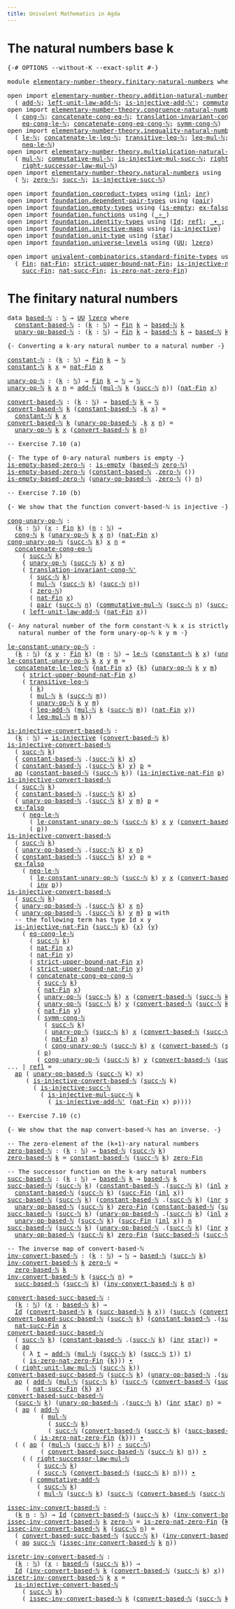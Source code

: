 ```yaml
---
title: Univalent Mathematics in Agda
---
```


# The natural numbers base k

<pre class="Agda"><a id="85" class="Symbol">{-#</a> <a id="89" class="Keyword">OPTIONS</a> <a id="97" class="Pragma">--without-K</a> <a id="109" class="Pragma">--exact-split</a> <a id="123" class="Symbol">#-}</a>

<a id="128" class="Keyword">module</a> <a id="135" href="elementary-number-theory.finitary-natural-numbers.html" class="Module">elementary-number-theory.finitary-natural-numbers</a> <a id="185" class="Keyword">where</a>

<a id="192" class="Keyword">open</a> <a id="197" class="Keyword">import</a> <a id="204" href="elementary-number-theory.addition-natural-numbers.html" class="Module">elementary-number-theory.addition-natural-numbers</a> <a id="254" class="Keyword">using</a>
  <a id="262" class="Symbol">(</a> <a id="264" href="elementary-number-theory.addition-natural-numbers.html#1160" class="Function">add-ℕ</a><a id="269" class="Symbol">;</a> <a id="271" href="elementary-number-theory.addition-natural-numbers.html#1538" class="Function">left-unit-law-add-ℕ</a><a id="290" class="Symbol">;</a> <a id="292" href="elementary-number-theory.addition-natural-numbers.html#3182" class="Function">is-injective-add-ℕ&#39;</a><a id="311" class="Symbol">;</a> <a id="313" href="elementary-number-theory.addition-natural-numbers.html#2264" class="Function">commutative-add-ℕ</a><a id="330" class="Symbol">)</a>
<a id="332" class="Keyword">open</a> <a id="337" class="Keyword">import</a> <a id="344" href="elementary-number-theory.congruence-natural-numbers.html" class="Module">elementary-number-theory.congruence-natural-numbers</a> <a id="396" class="Keyword">using</a>
  <a id="404" class="Symbol">(</a> <a id="406" href="elementary-number-theory.congruence-natural-numbers.html#1668" class="Function">cong-ℕ</a><a id="412" class="Symbol">;</a> <a id="414" href="elementary-number-theory.congruence-natural-numbers.html#2085" class="Function">concatenate-cong-eq-ℕ</a><a id="435" class="Symbol">;</a> <a id="437" href="elementary-number-theory.congruence-natural-numbers.html#6643" class="Function">translation-invariant-cong-ℕ&#39;</a><a id="466" class="Symbol">;</a>
    <a id="472" href="elementary-number-theory.congruence-natural-numbers.html#4336" class="Function">eq-cong-le-ℕ</a><a id="484" class="Symbol">;</a> <a id="486" href="elementary-number-theory.congruence-natural-numbers.html#3682" class="Function">concatenate-cong-eq-cong-ℕ</a><a id="512" class="Symbol">;</a> <a id="514" href="elementary-number-theory.congruence-natural-numbers.html#2920" class="Function">symm-cong-ℕ</a><a id="525" class="Symbol">)</a>
<a id="527" class="Keyword">open</a> <a id="532" class="Keyword">import</a> <a id="539" href="elementary-number-theory.inequality-natural-numbers.html" class="Module">elementary-number-theory.inequality-natural-numbers</a> <a id="591" class="Keyword">using</a>
  <a id="599" class="Symbol">(</a> <a id="601" href="elementary-number-theory.inequality-natural-numbers.html#2066" class="Function">le-ℕ</a><a id="605" class="Symbol">;</a> <a id="607" href="elementary-number-theory.inequality-natural-numbers.html#13927" class="Function">concatenate-le-leq-ℕ</a><a id="627" class="Symbol">;</a> <a id="629" href="elementary-number-theory.inequality-natural-numbers.html#4674" class="Function">transitive-leq-ℕ</a><a id="645" class="Symbol">;</a> <a id="647" href="elementary-number-theory.inequality-natural-numbers.html#7405" class="Function">leq-mul-ℕ</a><a id="656" class="Symbol">;</a> <a id="658" href="elementary-number-theory.inequality-natural-numbers.html#16796" class="Function">leq-add-ℕ</a><a id="667" class="Symbol">;</a>
    <a id="673" href="elementary-number-theory.inequality-natural-numbers.html#18412" class="Function">neq-le-ℕ</a><a id="681" class="Symbol">)</a>
<a id="683" class="Keyword">open</a> <a id="688" class="Keyword">import</a> <a id="695" href="elementary-number-theory.multiplication-natural-numbers.html" class="Module">elementary-number-theory.multiplication-natural-numbers</a> <a id="751" class="Keyword">using</a>
  <a id="759" class="Symbol">(</a> <a id="761" href="elementary-number-theory.multiplication-natural-numbers.html#1354" class="Function">mul-ℕ</a><a id="766" class="Symbol">;</a> <a id="768" href="elementary-number-theory.multiplication-natural-numbers.html#3175" class="Function">commutative-mul-ℕ</a><a id="785" class="Symbol">;</a> <a id="787" href="elementary-number-theory.multiplication-natural-numbers.html#5944" class="Function">is-injective-mul-succ-ℕ</a><a id="810" class="Symbol">;</a> <a id="812" href="elementary-number-theory.multiplication-natural-numbers.html#2114" class="Function">right-unit-law-mul-ℕ</a><a id="832" class="Symbol">;</a>
    <a id="838" href="elementary-number-theory.multiplication-natural-numbers.html#2579" class="Function">right-successor-law-mul-ℕ</a><a id="863" class="Symbol">)</a>
<a id="865" class="Keyword">open</a> <a id="870" class="Keyword">import</a> <a id="877" href="elementary-number-theory.natural-numbers.html" class="Module">elementary-number-theory.natural-numbers</a> <a id="918" class="Keyword">using</a>
  <a id="926" class="Symbol">(</a> <a id="928" href="elementary-number-theory.natural-numbers.html#1444" class="Datatype">ℕ</a><a id="929" class="Symbol">;</a> <a id="931" href="elementary-number-theory.natural-numbers.html#1465" class="InductiveConstructor">zero-ℕ</a><a id="937" class="Symbol">;</a> <a id="939" href="elementary-number-theory.natural-numbers.html#1478" class="InductiveConstructor">succ-ℕ</a><a id="945" class="Symbol">;</a> <a id="947" href="elementary-number-theory.natural-numbers.html#2693" class="Function">is-injective-succ-ℕ</a><a id="966" class="Symbol">)</a>

<a id="969" class="Keyword">open</a> <a id="974" class="Keyword">import</a> <a id="981" href="foundation.coproduct-types.html" class="Module">foundation.coproduct-types</a> <a id="1008" class="Keyword">using</a> <a id="1014" class="Symbol">(</a><a id="1015" href="foundation.coproduct-types.html#1239" class="InductiveConstructor">inl</a><a id="1018" class="Symbol">;</a> <a id="1020" href="foundation.coproduct-types.html#1262" class="InductiveConstructor">inr</a><a id="1023" class="Symbol">)</a>
<a id="1025" class="Keyword">open</a> <a id="1030" class="Keyword">import</a> <a id="1037" href="foundation.dependent-pair-types.html" class="Module">foundation.dependent-pair-types</a> <a id="1069" class="Keyword">using</a> <a id="1075" class="Symbol">(</a><a id="1076" href="foundation-core.dependent-pair-types.html#575" class="InductiveConstructor">pair</a><a id="1080" class="Symbol">)</a>
<a id="1082" class="Keyword">open</a> <a id="1087" class="Keyword">import</a> <a id="1094" href="foundation.empty-types.html" class="Module">foundation.empty-types</a> <a id="1117" class="Keyword">using</a> <a id="1123" class="Symbol">(</a><a id="1124" href="foundation-core.empty-types.html#1215" class="Function">is-empty</a><a id="1132" class="Symbol">;</a> <a id="1134" href="foundation-core.empty-types.html#1147" class="Function">ex-falso</a><a id="1142" class="Symbol">)</a>
<a id="1144" class="Keyword">open</a> <a id="1149" class="Keyword">import</a> <a id="1156" href="foundation.functions.html" class="Module">foundation.functions</a> <a id="1177" class="Keyword">using</a> <a id="1183" class="Symbol">(</a><a id="1184" href="foundation-core.functions.html#407" class="Function Operator">_∘_</a><a id="1187" class="Symbol">)</a>
<a id="1189" class="Keyword">open</a> <a id="1194" class="Keyword">import</a> <a id="1201" href="foundation.identity-types.html" class="Module">foundation.identity-types</a> <a id="1227" class="Keyword">using</a> <a id="1233" class="Symbol">(</a><a id="1234" href="foundation-core.identity-types.html#1754" class="Datatype">Id</a><a id="1236" class="Symbol">;</a> <a id="1238" href="foundation-core.identity-types.html#1807" class="InductiveConstructor">refl</a><a id="1242" class="Symbol">;</a> <a id="1244" href="foundation-core.identity-types.html#2412" class="Function Operator">_∙_</a><a id="1247" class="Symbol">;</a> <a id="1249" href="foundation-core.identity-types.html#2716" class="Function">inv</a><a id="1252" class="Symbol">;</a> <a id="1254" href="foundation-core.identity-types.html#3990" class="Function">ap</a><a id="1256" class="Symbol">)</a>
<a id="1258" class="Keyword">open</a> <a id="1263" class="Keyword">import</a> <a id="1270" href="foundation.injective-maps.html" class="Module">foundation.injective-maps</a> <a id="1296" class="Keyword">using</a> <a id="1302" class="Symbol">(</a><a id="1303" href="foundation.injective-maps.html#1295" class="Function">is-injective</a><a id="1315" class="Symbol">)</a>
<a id="1317" class="Keyword">open</a> <a id="1322" class="Keyword">import</a> <a id="1329" href="foundation.unit-type.html" class="Module">foundation.unit-type</a> <a id="1350" class="Keyword">using</a> <a id="1356" class="Symbol">(</a><a id="1357" href="foundation.unit-type.html#1099" class="InductiveConstructor">star</a><a id="1361" class="Symbol">)</a>
<a id="1363" class="Keyword">open</a> <a id="1368" class="Keyword">import</a> <a id="1375" href="foundation.universe-levels.html" class="Module">foundation.universe-levels</a> <a id="1402" class="Keyword">using</a> <a id="1408" class="Symbol">(</a><a id="1409" href="foundation-core.universe-levels.html#222" class="Primitive">UU</a><a id="1411" class="Symbol">;</a> <a id="1413" href="Agda.Primitive.html#764" class="Primitive">lzero</a><a id="1418" class="Symbol">)</a>

<a id="1421" class="Keyword">open</a> <a id="1426" class="Keyword">import</a> <a id="1433" href="univalent-combinatorics.standard-finite-types.html" class="Module">univalent-combinatorics.standard-finite-types</a> <a id="1479" class="Keyword">using</a>
  <a id="1487" class="Symbol">(</a> <a id="1489" href="univalent-combinatorics.standard-finite-types.html#2149" class="Function">Fin</a><a id="1492" class="Symbol">;</a> <a id="1494" href="univalent-combinatorics.standard-finite-types.html#5670" class="Function">nat-Fin</a><a id="1501" class="Symbol">;</a> <a id="1503" href="univalent-combinatorics.standard-finite-types.html#5771" class="Function">strict-upper-bound-nat-Fin</a><a id="1529" class="Symbol">;</a> <a id="1531" href="univalent-combinatorics.standard-finite-types.html#6359" class="Function">is-injective-nat-Fin</a><a id="1551" class="Symbol">;</a> <a id="1553" href="univalent-combinatorics.standard-finite-types.html#7083" class="Function">zero-Fin</a><a id="1561" class="Symbol">;</a>
    <a id="1567" href="univalent-combinatorics.standard-finite-types.html#7668" class="Function">succ-Fin</a><a id="1575" class="Symbol">;</a> <a id="1577" href="univalent-combinatorics.standard-finite-types.html#8252" class="Function">nat-succ-Fin</a><a id="1589" class="Symbol">;</a> <a id="1591" href="univalent-combinatorics.standard-finite-types.html#7884" class="Function">is-zero-nat-zero-Fin</a><a id="1611" class="Symbol">)</a>
</pre>
# The finitary natural numbers

<pre class="Agda"><a id="1658" class="Keyword">data</a> <a id="based-ℕ"></a><a id="1663" href="elementary-number-theory.finitary-natural-numbers.html#1663" class="Datatype">based-ℕ</a> <a id="1671" class="Symbol">:</a> <a id="1673" href="elementary-number-theory.natural-numbers.html#1444" class="Datatype">ℕ</a> <a id="1675" class="Symbol">→</a> <a id="1677" href="foundation-core.universe-levels.html#222" class="Primitive">UU</a> <a id="1680" href="Agda.Primitive.html#764" class="Primitive">lzero</a> <a id="1686" class="Keyword">where</a>
  <a id="based-ℕ.constant-based-ℕ"></a><a id="1694" href="elementary-number-theory.finitary-natural-numbers.html#1694" class="InductiveConstructor">constant-based-ℕ</a> <a id="1711" class="Symbol">:</a> <a id="1713" class="Symbol">(</a><a id="1714" href="elementary-number-theory.finitary-natural-numbers.html#1714" class="Bound">k</a> <a id="1716" class="Symbol">:</a> <a id="1718" href="elementary-number-theory.natural-numbers.html#1444" class="Datatype">ℕ</a><a id="1719" class="Symbol">)</a> <a id="1721" class="Symbol">→</a> <a id="1723" href="univalent-combinatorics.standard-finite-types.html#2149" class="Function">Fin</a> <a id="1727" href="elementary-number-theory.finitary-natural-numbers.html#1714" class="Bound">k</a> <a id="1729" class="Symbol">→</a> <a id="1731" href="elementary-number-theory.finitary-natural-numbers.html#1663" class="Datatype">based-ℕ</a> <a id="1739" href="elementary-number-theory.finitary-natural-numbers.html#1714" class="Bound">k</a>
  <a id="based-ℕ.unary-op-based-ℕ"></a><a id="1743" href="elementary-number-theory.finitary-natural-numbers.html#1743" class="InductiveConstructor">unary-op-based-ℕ</a> <a id="1760" class="Symbol">:</a> <a id="1762" class="Symbol">(</a><a id="1763" href="elementary-number-theory.finitary-natural-numbers.html#1763" class="Bound">k</a> <a id="1765" class="Symbol">:</a> <a id="1767" href="elementary-number-theory.natural-numbers.html#1444" class="Datatype">ℕ</a><a id="1768" class="Symbol">)</a> <a id="1770" class="Symbol">→</a> <a id="1772" href="univalent-combinatorics.standard-finite-types.html#2149" class="Function">Fin</a> <a id="1776" href="elementary-number-theory.finitary-natural-numbers.html#1763" class="Bound">k</a> <a id="1778" class="Symbol">→</a> <a id="1780" href="elementary-number-theory.finitary-natural-numbers.html#1663" class="Datatype">based-ℕ</a> <a id="1788" href="elementary-number-theory.finitary-natural-numbers.html#1763" class="Bound">k</a> <a id="1790" class="Symbol">→</a> <a id="1792" href="elementary-number-theory.finitary-natural-numbers.html#1663" class="Datatype">based-ℕ</a> <a id="1800" href="elementary-number-theory.finitary-natural-numbers.html#1763" class="Bound">k</a>

<a id="1803" class="Comment">{- Converting a k-ary natural number to a natural number -}</a>

<a id="constant-ℕ"></a><a id="1864" href="elementary-number-theory.finitary-natural-numbers.html#1864" class="Function">constant-ℕ</a> <a id="1875" class="Symbol">:</a> <a id="1877" class="Symbol">(</a><a id="1878" href="elementary-number-theory.finitary-natural-numbers.html#1878" class="Bound">k</a> <a id="1880" class="Symbol">:</a> <a id="1882" href="elementary-number-theory.natural-numbers.html#1444" class="Datatype">ℕ</a><a id="1883" class="Symbol">)</a> <a id="1885" class="Symbol">→</a> <a id="1887" href="univalent-combinatorics.standard-finite-types.html#2149" class="Function">Fin</a> <a id="1891" href="elementary-number-theory.finitary-natural-numbers.html#1878" class="Bound">k</a> <a id="1893" class="Symbol">→</a> <a id="1895" href="elementary-number-theory.natural-numbers.html#1444" class="Datatype">ℕ</a>
<a id="1897" href="elementary-number-theory.finitary-natural-numbers.html#1864" class="Function">constant-ℕ</a> <a id="1908" href="elementary-number-theory.finitary-natural-numbers.html#1908" class="Bound">k</a> <a id="1910" href="elementary-number-theory.finitary-natural-numbers.html#1910" class="Bound">x</a> <a id="1912" class="Symbol">=</a> <a id="1914" href="univalent-combinatorics.standard-finite-types.html#5670" class="Function">nat-Fin</a> <a id="1922" href="elementary-number-theory.finitary-natural-numbers.html#1910" class="Bound">x</a>

<a id="unary-op-ℕ"></a><a id="1925" href="elementary-number-theory.finitary-natural-numbers.html#1925" class="Function">unary-op-ℕ</a> <a id="1936" class="Symbol">:</a> <a id="1938" class="Symbol">(</a><a id="1939" href="elementary-number-theory.finitary-natural-numbers.html#1939" class="Bound">k</a> <a id="1941" class="Symbol">:</a> <a id="1943" href="elementary-number-theory.natural-numbers.html#1444" class="Datatype">ℕ</a><a id="1944" class="Symbol">)</a> <a id="1946" class="Symbol">→</a> <a id="1948" href="univalent-combinatorics.standard-finite-types.html#2149" class="Function">Fin</a> <a id="1952" href="elementary-number-theory.finitary-natural-numbers.html#1939" class="Bound">k</a> <a id="1954" class="Symbol">→</a> <a id="1956" href="elementary-number-theory.natural-numbers.html#1444" class="Datatype">ℕ</a> <a id="1958" class="Symbol">→</a> <a id="1960" href="elementary-number-theory.natural-numbers.html#1444" class="Datatype">ℕ</a>
<a id="1962" href="elementary-number-theory.finitary-natural-numbers.html#1925" class="Function">unary-op-ℕ</a> <a id="1973" href="elementary-number-theory.finitary-natural-numbers.html#1973" class="Bound">k</a> <a id="1975" href="elementary-number-theory.finitary-natural-numbers.html#1975" class="Bound">x</a> <a id="1977" href="elementary-number-theory.finitary-natural-numbers.html#1977" class="Bound">n</a> <a id="1979" class="Symbol">=</a> <a id="1981" href="elementary-number-theory.addition-natural-numbers.html#1160" class="Function">add-ℕ</a> <a id="1987" class="Symbol">(</a><a id="1988" href="elementary-number-theory.multiplication-natural-numbers.html#1354" class="Function">mul-ℕ</a> <a id="1994" href="elementary-number-theory.finitary-natural-numbers.html#1973" class="Bound">k</a> <a id="1996" class="Symbol">(</a><a id="1997" href="elementary-number-theory.natural-numbers.html#1478" class="InductiveConstructor">succ-ℕ</a> <a id="2004" href="elementary-number-theory.finitary-natural-numbers.html#1977" class="Bound">n</a><a id="2005" class="Symbol">))</a> <a id="2008" class="Symbol">(</a><a id="2009" href="univalent-combinatorics.standard-finite-types.html#5670" class="Function">nat-Fin</a> <a id="2017" href="elementary-number-theory.finitary-natural-numbers.html#1975" class="Bound">x</a><a id="2018" class="Symbol">)</a>

<a id="convert-based-ℕ"></a><a id="2021" href="elementary-number-theory.finitary-natural-numbers.html#2021" class="Function">convert-based-ℕ</a> <a id="2037" class="Symbol">:</a> <a id="2039" class="Symbol">(</a><a id="2040" href="elementary-number-theory.finitary-natural-numbers.html#2040" class="Bound">k</a> <a id="2042" class="Symbol">:</a> <a id="2044" href="elementary-number-theory.natural-numbers.html#1444" class="Datatype">ℕ</a><a id="2045" class="Symbol">)</a> <a id="2047" class="Symbol">→</a> <a id="2049" href="elementary-number-theory.finitary-natural-numbers.html#1663" class="Datatype">based-ℕ</a> <a id="2057" href="elementary-number-theory.finitary-natural-numbers.html#2040" class="Bound">k</a> <a id="2059" class="Symbol">→</a> <a id="2061" href="elementary-number-theory.natural-numbers.html#1444" class="Datatype">ℕ</a>
<a id="2063" href="elementary-number-theory.finitary-natural-numbers.html#2021" class="Function">convert-based-ℕ</a> <a id="2079" href="elementary-number-theory.finitary-natural-numbers.html#2079" class="Bound">k</a> <a id="2081" class="Symbol">(</a><a id="2082" href="elementary-number-theory.finitary-natural-numbers.html#1694" class="InductiveConstructor">constant-based-ℕ</a> <a id="2099" class="DottedPattern Symbol">.</a><a id="2100" href="elementary-number-theory.finitary-natural-numbers.html#2079" class="DottedPattern Bound">k</a> <a id="2102" href="elementary-number-theory.finitary-natural-numbers.html#2102" class="Bound">x</a><a id="2103" class="Symbol">)</a> <a id="2105" class="Symbol">=</a>
  <a id="2109" href="elementary-number-theory.finitary-natural-numbers.html#1864" class="Function">constant-ℕ</a> <a id="2120" href="elementary-number-theory.finitary-natural-numbers.html#2079" class="Bound">k</a> <a id="2122" href="elementary-number-theory.finitary-natural-numbers.html#2102" class="Bound">x</a>
<a id="2124" href="elementary-number-theory.finitary-natural-numbers.html#2021" class="Function">convert-based-ℕ</a> <a id="2140" href="elementary-number-theory.finitary-natural-numbers.html#2140" class="Bound">k</a> <a id="2142" class="Symbol">(</a><a id="2143" href="elementary-number-theory.finitary-natural-numbers.html#1743" class="InductiveConstructor">unary-op-based-ℕ</a> <a id="2160" class="DottedPattern Symbol">.</a><a id="2161" href="elementary-number-theory.finitary-natural-numbers.html#2140" class="DottedPattern Bound">k</a> <a id="2163" href="elementary-number-theory.finitary-natural-numbers.html#2163" class="Bound">x</a> <a id="2165" href="elementary-number-theory.finitary-natural-numbers.html#2165" class="Bound">n</a><a id="2166" class="Symbol">)</a> <a id="2168" class="Symbol">=</a>
  <a id="2172" href="elementary-number-theory.finitary-natural-numbers.html#1925" class="Function">unary-op-ℕ</a> <a id="2183" href="elementary-number-theory.finitary-natural-numbers.html#2140" class="Bound">k</a> <a id="2185" href="elementary-number-theory.finitary-natural-numbers.html#2163" class="Bound">x</a> <a id="2187" class="Symbol">(</a><a id="2188" href="elementary-number-theory.finitary-natural-numbers.html#2021" class="Function">convert-based-ℕ</a> <a id="2204" href="elementary-number-theory.finitary-natural-numbers.html#2140" class="Bound">k</a> <a id="2206" href="elementary-number-theory.finitary-natural-numbers.html#2165" class="Bound">n</a><a id="2207" class="Symbol">)</a>

<a id="2210" class="Comment">-- Exercise 7.10 (a)</a>

<a id="2232" class="Comment">{- The type of 0-ary natural numbers is empty -}</a>
<a id="is-empty-based-zero-ℕ"></a><a id="2281" href="elementary-number-theory.finitary-natural-numbers.html#2281" class="Function">is-empty-based-zero-ℕ</a> <a id="2303" class="Symbol">:</a> <a id="2305" href="foundation-core.empty-types.html#1215" class="Function">is-empty</a> <a id="2314" class="Symbol">(</a><a id="2315" href="elementary-number-theory.finitary-natural-numbers.html#1663" class="Datatype">based-ℕ</a> <a id="2323" href="elementary-number-theory.natural-numbers.html#1465" class="InductiveConstructor">zero-ℕ</a><a id="2329" class="Symbol">)</a>
<a id="2331" href="elementary-number-theory.finitary-natural-numbers.html#2281" class="Function">is-empty-based-zero-ℕ</a> <a id="2353" class="Symbol">(</a><a id="2354" href="elementary-number-theory.finitary-natural-numbers.html#1694" class="InductiveConstructor">constant-based-ℕ</a> <a id="2371" class="DottedPattern Symbol">.</a><a id="2372" href="elementary-number-theory.natural-numbers.html#1465" class="DottedPattern InductiveConstructor">zero-ℕ</a> <a id="2379" class="Symbol">())</a>
<a id="2383" href="elementary-number-theory.finitary-natural-numbers.html#2281" class="Function">is-empty-based-zero-ℕ</a> <a id="2405" class="Symbol">(</a><a id="2406" href="elementary-number-theory.finitary-natural-numbers.html#1743" class="InductiveConstructor">unary-op-based-ℕ</a> <a id="2423" class="DottedPattern Symbol">.</a><a id="2424" href="elementary-number-theory.natural-numbers.html#1465" class="DottedPattern InductiveConstructor">zero-ℕ</a> <a id="2431" class="Symbol">()</a> <a id="2434" href="elementary-number-theory.finitary-natural-numbers.html#2434" class="Bound">n</a><a id="2435" class="Symbol">)</a>

<a id="2438" class="Comment">-- Exercise 7.10 (b)</a>

<a id="2460" class="Comment">{- We show that the function convert-based-ℕ is injective -}</a>

<a id="cong-unary-op-ℕ"></a><a id="2522" href="elementary-number-theory.finitary-natural-numbers.html#2522" class="Function">cong-unary-op-ℕ</a> <a id="2538" class="Symbol">:</a>
  <a id="2542" class="Symbol">(</a><a id="2543" href="elementary-number-theory.finitary-natural-numbers.html#2543" class="Bound">k</a> <a id="2545" class="Symbol">:</a> <a id="2547" href="elementary-number-theory.natural-numbers.html#1444" class="Datatype">ℕ</a><a id="2548" class="Symbol">)</a> <a id="2550" class="Symbol">(</a><a id="2551" href="elementary-number-theory.finitary-natural-numbers.html#2551" class="Bound">x</a> <a id="2553" class="Symbol">:</a> <a id="2555" href="univalent-combinatorics.standard-finite-types.html#2149" class="Function">Fin</a> <a id="2559" href="elementary-number-theory.finitary-natural-numbers.html#2543" class="Bound">k</a><a id="2560" class="Symbol">)</a> <a id="2562" class="Symbol">(</a><a id="2563" href="elementary-number-theory.finitary-natural-numbers.html#2563" class="Bound">n</a> <a id="2565" class="Symbol">:</a> <a id="2567" href="elementary-number-theory.natural-numbers.html#1444" class="Datatype">ℕ</a><a id="2568" class="Symbol">)</a> <a id="2570" class="Symbol">→</a>
  <a id="2574" href="elementary-number-theory.congruence-natural-numbers.html#1668" class="Function">cong-ℕ</a> <a id="2581" href="elementary-number-theory.finitary-natural-numbers.html#2543" class="Bound">k</a> <a id="2583" class="Symbol">(</a><a id="2584" href="elementary-number-theory.finitary-natural-numbers.html#1925" class="Function">unary-op-ℕ</a> <a id="2595" href="elementary-number-theory.finitary-natural-numbers.html#2543" class="Bound">k</a> <a id="2597" href="elementary-number-theory.finitary-natural-numbers.html#2551" class="Bound">x</a> <a id="2599" href="elementary-number-theory.finitary-natural-numbers.html#2563" class="Bound">n</a><a id="2600" class="Symbol">)</a> <a id="2602" class="Symbol">(</a><a id="2603" href="univalent-combinatorics.standard-finite-types.html#5670" class="Function">nat-Fin</a> <a id="2611" href="elementary-number-theory.finitary-natural-numbers.html#2551" class="Bound">x</a><a id="2612" class="Symbol">)</a>
<a id="2614" href="elementary-number-theory.finitary-natural-numbers.html#2522" class="Function">cong-unary-op-ℕ</a> <a id="2630" class="Symbol">(</a><a id="2631" href="elementary-number-theory.natural-numbers.html#1478" class="InductiveConstructor">succ-ℕ</a> <a id="2638" href="elementary-number-theory.finitary-natural-numbers.html#2638" class="Bound">k</a><a id="2639" class="Symbol">)</a> <a id="2641" href="elementary-number-theory.finitary-natural-numbers.html#2641" class="Bound">x</a> <a id="2643" href="elementary-number-theory.finitary-natural-numbers.html#2643" class="Bound">n</a> <a id="2645" class="Symbol">=</a>
  <a id="2649" href="elementary-number-theory.congruence-natural-numbers.html#2085" class="Function">concatenate-cong-eq-ℕ</a>
    <a id="2675" class="Symbol">(</a> <a id="2677" href="elementary-number-theory.natural-numbers.html#1478" class="InductiveConstructor">succ-ℕ</a> <a id="2684" href="elementary-number-theory.finitary-natural-numbers.html#2638" class="Bound">k</a><a id="2685" class="Symbol">)</a>
    <a id="2691" class="Symbol">{</a> <a id="2693" href="elementary-number-theory.finitary-natural-numbers.html#1925" class="Function">unary-op-ℕ</a> <a id="2704" class="Symbol">(</a><a id="2705" href="elementary-number-theory.natural-numbers.html#1478" class="InductiveConstructor">succ-ℕ</a> <a id="2712" href="elementary-number-theory.finitary-natural-numbers.html#2638" class="Bound">k</a><a id="2713" class="Symbol">)</a> <a id="2715" href="elementary-number-theory.finitary-natural-numbers.html#2641" class="Bound">x</a> <a id="2717" href="elementary-number-theory.finitary-natural-numbers.html#2643" class="Bound">n</a><a id="2718" class="Symbol">}</a>
    <a id="2724" class="Symbol">(</a> <a id="2726" href="elementary-number-theory.congruence-natural-numbers.html#6643" class="Function">translation-invariant-cong-ℕ&#39;</a>
      <a id="2762" class="Symbol">(</a> <a id="2764" href="elementary-number-theory.natural-numbers.html#1478" class="InductiveConstructor">succ-ℕ</a> <a id="2771" href="elementary-number-theory.finitary-natural-numbers.html#2638" class="Bound">k</a><a id="2772" class="Symbol">)</a>
      <a id="2780" class="Symbol">(</a> <a id="2782" href="elementary-number-theory.multiplication-natural-numbers.html#1354" class="Function">mul-ℕ</a> <a id="2788" class="Symbol">(</a><a id="2789" href="elementary-number-theory.natural-numbers.html#1478" class="InductiveConstructor">succ-ℕ</a> <a id="2796" href="elementary-number-theory.finitary-natural-numbers.html#2638" class="Bound">k</a><a id="2797" class="Symbol">)</a> <a id="2799" class="Symbol">(</a><a id="2800" href="elementary-number-theory.natural-numbers.html#1478" class="InductiveConstructor">succ-ℕ</a> <a id="2807" href="elementary-number-theory.finitary-natural-numbers.html#2643" class="Bound">n</a><a id="2808" class="Symbol">))</a>
      <a id="2817" class="Symbol">(</a> <a id="2819" href="elementary-number-theory.natural-numbers.html#1465" class="InductiveConstructor">zero-ℕ</a><a id="2825" class="Symbol">)</a>
      <a id="2833" class="Symbol">(</a> <a id="2835" href="univalent-combinatorics.standard-finite-types.html#5670" class="Function">nat-Fin</a> <a id="2843" href="elementary-number-theory.finitary-natural-numbers.html#2641" class="Bound">x</a><a id="2844" class="Symbol">)</a>
      <a id="2852" class="Symbol">(</a> <a id="2854" href="foundation-core.dependent-pair-types.html#575" class="InductiveConstructor">pair</a> <a id="2859" class="Symbol">(</a><a id="2860" href="elementary-number-theory.natural-numbers.html#1478" class="InductiveConstructor">succ-ℕ</a> <a id="2867" href="elementary-number-theory.finitary-natural-numbers.html#2643" class="Bound">n</a><a id="2868" class="Symbol">)</a> <a id="2870" class="Symbol">(</a><a id="2871" href="elementary-number-theory.multiplication-natural-numbers.html#3175" class="Function">commutative-mul-ℕ</a> <a id="2889" class="Symbol">(</a><a id="2890" href="elementary-number-theory.natural-numbers.html#1478" class="InductiveConstructor">succ-ℕ</a> <a id="2897" href="elementary-number-theory.finitary-natural-numbers.html#2643" class="Bound">n</a><a id="2898" class="Symbol">)</a> <a id="2900" class="Symbol">(</a><a id="2901" href="elementary-number-theory.natural-numbers.html#1478" class="InductiveConstructor">succ-ℕ</a> <a id="2908" href="elementary-number-theory.finitary-natural-numbers.html#2638" class="Bound">k</a><a id="2909" class="Symbol">))))</a>
    <a id="2918" class="Symbol">(</a> <a id="2920" href="elementary-number-theory.addition-natural-numbers.html#1538" class="Function">left-unit-law-add-ℕ</a> <a id="2940" class="Symbol">(</a><a id="2941" href="univalent-combinatorics.standard-finite-types.html#5670" class="Function">nat-Fin</a> <a id="2949" href="elementary-number-theory.finitary-natural-numbers.html#2641" class="Bound">x</a><a id="2950" class="Symbol">))</a>

<a id="2954" class="Comment">{- Any natural number of the form constant-ℕ k x is strictly less than any
   natural number of the form unary-op-ℕ k y m -}</a>

<a id="le-constant-unary-op-ℕ"></a><a id="3080" href="elementary-number-theory.finitary-natural-numbers.html#3080" class="Function">le-constant-unary-op-ℕ</a> <a id="3103" class="Symbol">:</a>
  <a id="3107" class="Symbol">(</a><a id="3108" href="elementary-number-theory.finitary-natural-numbers.html#3108" class="Bound">k</a> <a id="3110" class="Symbol">:</a> <a id="3112" href="elementary-number-theory.natural-numbers.html#1444" class="Datatype">ℕ</a><a id="3113" class="Symbol">)</a> <a id="3115" class="Symbol">(</a><a id="3116" href="elementary-number-theory.finitary-natural-numbers.html#3116" class="Bound">x</a> <a id="3118" href="elementary-number-theory.finitary-natural-numbers.html#3118" class="Bound">y</a> <a id="3120" class="Symbol">:</a> <a id="3122" href="univalent-combinatorics.standard-finite-types.html#2149" class="Function">Fin</a> <a id="3126" href="elementary-number-theory.finitary-natural-numbers.html#3108" class="Bound">k</a><a id="3127" class="Symbol">)</a> <a id="3129" class="Symbol">(</a><a id="3130" href="elementary-number-theory.finitary-natural-numbers.html#3130" class="Bound">m</a> <a id="3132" class="Symbol">:</a> <a id="3134" href="elementary-number-theory.natural-numbers.html#1444" class="Datatype">ℕ</a><a id="3135" class="Symbol">)</a> <a id="3137" class="Symbol">→</a> <a id="3139" href="elementary-number-theory.inequality-natural-numbers.html#2066" class="Function">le-ℕ</a> <a id="3144" class="Symbol">(</a><a id="3145" href="elementary-number-theory.finitary-natural-numbers.html#1864" class="Function">constant-ℕ</a> <a id="3156" href="elementary-number-theory.finitary-natural-numbers.html#3108" class="Bound">k</a> <a id="3158" href="elementary-number-theory.finitary-natural-numbers.html#3116" class="Bound">x</a><a id="3159" class="Symbol">)</a> <a id="3161" class="Symbol">(</a><a id="3162" href="elementary-number-theory.finitary-natural-numbers.html#1925" class="Function">unary-op-ℕ</a> <a id="3173" href="elementary-number-theory.finitary-natural-numbers.html#3108" class="Bound">k</a> <a id="3175" href="elementary-number-theory.finitary-natural-numbers.html#3118" class="Bound">y</a> <a id="3177" href="elementary-number-theory.finitary-natural-numbers.html#3130" class="Bound">m</a><a id="3178" class="Symbol">)</a>
<a id="3180" href="elementary-number-theory.finitary-natural-numbers.html#3080" class="Function">le-constant-unary-op-ℕ</a> <a id="3203" href="elementary-number-theory.finitary-natural-numbers.html#3203" class="Bound">k</a> <a id="3205" href="elementary-number-theory.finitary-natural-numbers.html#3205" class="Bound">x</a> <a id="3207" href="elementary-number-theory.finitary-natural-numbers.html#3207" class="Bound">y</a> <a id="3209" href="elementary-number-theory.finitary-natural-numbers.html#3209" class="Bound">m</a> <a id="3211" class="Symbol">=</a>
  <a id="3215" href="elementary-number-theory.inequality-natural-numbers.html#13927" class="Function">concatenate-le-leq-ℕ</a> <a id="3236" class="Symbol">{</a><a id="3237" href="univalent-combinatorics.standard-finite-types.html#5670" class="Function">nat-Fin</a> <a id="3245" href="elementary-number-theory.finitary-natural-numbers.html#3205" class="Bound">x</a><a id="3246" class="Symbol">}</a> <a id="3248" class="Symbol">{</a><a id="3249" href="elementary-number-theory.finitary-natural-numbers.html#3203" class="Bound">k</a><a id="3250" class="Symbol">}</a> <a id="3252" class="Symbol">{</a><a id="3253" href="elementary-number-theory.finitary-natural-numbers.html#1925" class="Function">unary-op-ℕ</a> <a id="3264" href="elementary-number-theory.finitary-natural-numbers.html#3203" class="Bound">k</a> <a id="3266" href="elementary-number-theory.finitary-natural-numbers.html#3207" class="Bound">y</a> <a id="3268" href="elementary-number-theory.finitary-natural-numbers.html#3209" class="Bound">m</a><a id="3269" class="Symbol">}</a>
    <a id="3275" class="Symbol">(</a> <a id="3277" href="univalent-combinatorics.standard-finite-types.html#5771" class="Function">strict-upper-bound-nat-Fin</a> <a id="3304" href="elementary-number-theory.finitary-natural-numbers.html#3205" class="Bound">x</a><a id="3305" class="Symbol">)</a>
    <a id="3311" class="Symbol">(</a> <a id="3313" href="elementary-number-theory.inequality-natural-numbers.html#4674" class="Function">transitive-leq-ℕ</a>
      <a id="3336" class="Symbol">(</a> <a id="3338" href="elementary-number-theory.finitary-natural-numbers.html#3203" class="Bound">k</a><a id="3339" class="Symbol">)</a>
      <a id="3347" class="Symbol">(</a> <a id="3349" href="elementary-number-theory.multiplication-natural-numbers.html#1354" class="Function">mul-ℕ</a> <a id="3355" href="elementary-number-theory.finitary-natural-numbers.html#3203" class="Bound">k</a> <a id="3357" class="Symbol">(</a><a id="3358" href="elementary-number-theory.natural-numbers.html#1478" class="InductiveConstructor">succ-ℕ</a> <a id="3365" href="elementary-number-theory.finitary-natural-numbers.html#3209" class="Bound">m</a><a id="3366" class="Symbol">))</a>
      <a id="3375" class="Symbol">(</a> <a id="3377" href="elementary-number-theory.finitary-natural-numbers.html#1925" class="Function">unary-op-ℕ</a> <a id="3388" href="elementary-number-theory.finitary-natural-numbers.html#3203" class="Bound">k</a> <a id="3390" href="elementary-number-theory.finitary-natural-numbers.html#3207" class="Bound">y</a> <a id="3392" href="elementary-number-theory.finitary-natural-numbers.html#3209" class="Bound">m</a><a id="3393" class="Symbol">)</a>
      <a id="3401" class="Symbol">(</a> <a id="3403" href="elementary-number-theory.inequality-natural-numbers.html#16796" class="Function">leq-add-ℕ</a> <a id="3413" class="Symbol">(</a><a id="3414" href="elementary-number-theory.multiplication-natural-numbers.html#1354" class="Function">mul-ℕ</a> <a id="3420" href="elementary-number-theory.finitary-natural-numbers.html#3203" class="Bound">k</a> <a id="3422" class="Symbol">(</a><a id="3423" href="elementary-number-theory.natural-numbers.html#1478" class="InductiveConstructor">succ-ℕ</a> <a id="3430" href="elementary-number-theory.finitary-natural-numbers.html#3209" class="Bound">m</a><a id="3431" class="Symbol">))</a> <a id="3434" class="Symbol">(</a><a id="3435" href="univalent-combinatorics.standard-finite-types.html#5670" class="Function">nat-Fin</a> <a id="3443" href="elementary-number-theory.finitary-natural-numbers.html#3207" class="Bound">y</a><a id="3444" class="Symbol">))</a>
      <a id="3453" class="Symbol">(</a> <a id="3455" href="elementary-number-theory.inequality-natural-numbers.html#7405" class="Function">leq-mul-ℕ</a> <a id="3465" href="elementary-number-theory.finitary-natural-numbers.html#3209" class="Bound">m</a> <a id="3467" href="elementary-number-theory.finitary-natural-numbers.html#3203" class="Bound">k</a><a id="3468" class="Symbol">))</a>

<a id="is-injective-convert-based-ℕ"></a><a id="3472" href="elementary-number-theory.finitary-natural-numbers.html#3472" class="Function">is-injective-convert-based-ℕ</a> <a id="3501" class="Symbol">:</a>
  <a id="3505" class="Symbol">(</a><a id="3506" href="elementary-number-theory.finitary-natural-numbers.html#3506" class="Bound">k</a> <a id="3508" class="Symbol">:</a> <a id="3510" href="elementary-number-theory.natural-numbers.html#1444" class="Datatype">ℕ</a><a id="3511" class="Symbol">)</a> <a id="3513" class="Symbol">→</a> <a id="3515" href="foundation.injective-maps.html#1295" class="Function">is-injective</a> <a id="3528" class="Symbol">(</a><a id="3529" href="elementary-number-theory.finitary-natural-numbers.html#2021" class="Function">convert-based-ℕ</a> <a id="3545" href="elementary-number-theory.finitary-natural-numbers.html#3506" class="Bound">k</a><a id="3546" class="Symbol">)</a>
<a id="3548" href="elementary-number-theory.finitary-natural-numbers.html#3472" class="Function">is-injective-convert-based-ℕ</a>
  <a id="3579" class="Symbol">(</a> <a id="3581" href="elementary-number-theory.natural-numbers.html#1478" class="InductiveConstructor">succ-ℕ</a> <a id="3588" href="elementary-number-theory.finitary-natural-numbers.html#3588" class="Bound">k</a><a id="3589" class="Symbol">)</a>
  <a id="3593" class="Symbol">{</a> <a id="3595" href="elementary-number-theory.finitary-natural-numbers.html#1694" class="InductiveConstructor">constant-based-ℕ</a> <a id="3612" class="DottedPattern Symbol">.(</a><a id="3614" href="elementary-number-theory.natural-numbers.html#1478" class="DottedPattern InductiveConstructor">succ-ℕ</a> <a id="3621" href="elementary-number-theory.finitary-natural-numbers.html#3588" class="DottedPattern Bound">k</a><a id="3622" class="DottedPattern Symbol">)</a> <a id="3624" href="elementary-number-theory.finitary-natural-numbers.html#3624" class="Bound">x</a><a id="3625" class="Symbol">}</a>
  <a id="3629" class="Symbol">{</a> <a id="3631" href="elementary-number-theory.finitary-natural-numbers.html#1694" class="InductiveConstructor">constant-based-ℕ</a> <a id="3648" class="DottedPattern Symbol">.(</a><a id="3650" href="elementary-number-theory.natural-numbers.html#1478" class="DottedPattern InductiveConstructor">succ-ℕ</a> <a id="3657" href="elementary-number-theory.finitary-natural-numbers.html#3588" class="DottedPattern Bound">k</a><a id="3658" class="DottedPattern Symbol">)</a> <a id="3660" href="elementary-number-theory.finitary-natural-numbers.html#3660" class="Bound">y</a><a id="3661" class="Symbol">}</a> <a id="3663" href="elementary-number-theory.finitary-natural-numbers.html#3663" class="Bound">p</a> <a id="3665" class="Symbol">=</a>
  <a id="3669" href="foundation-core.identity-types.html#3990" class="Function">ap</a> <a id="3672" class="Symbol">(</a><a id="3673" href="elementary-number-theory.finitary-natural-numbers.html#1694" class="InductiveConstructor">constant-based-ℕ</a> <a id="3690" class="Symbol">(</a><a id="3691" href="elementary-number-theory.natural-numbers.html#1478" class="InductiveConstructor">succ-ℕ</a> <a id="3698" href="elementary-number-theory.finitary-natural-numbers.html#3588" class="Bound">k</a><a id="3699" class="Symbol">))</a> <a id="3702" class="Symbol">(</a><a id="3703" href="univalent-combinatorics.standard-finite-types.html#6359" class="Function">is-injective-nat-Fin</a> <a id="3724" href="elementary-number-theory.finitary-natural-numbers.html#3663" class="Bound">p</a><a id="3725" class="Symbol">)</a>
<a id="3727" href="elementary-number-theory.finitary-natural-numbers.html#3472" class="Function">is-injective-convert-based-ℕ</a>
  <a id="3758" class="Symbol">(</a> <a id="3760" href="elementary-number-theory.natural-numbers.html#1478" class="InductiveConstructor">succ-ℕ</a> <a id="3767" href="elementary-number-theory.finitary-natural-numbers.html#3767" class="Bound">k</a><a id="3768" class="Symbol">)</a>
  <a id="3772" class="Symbol">{</a> <a id="3774" href="elementary-number-theory.finitary-natural-numbers.html#1694" class="InductiveConstructor">constant-based-ℕ</a> <a id="3791" class="DottedPattern Symbol">.(</a><a id="3793" href="elementary-number-theory.natural-numbers.html#1478" class="DottedPattern InductiveConstructor">succ-ℕ</a> <a id="3800" href="elementary-number-theory.finitary-natural-numbers.html#3767" class="DottedPattern Bound">k</a><a id="3801" class="DottedPattern Symbol">)</a> <a id="3803" href="elementary-number-theory.finitary-natural-numbers.html#3803" class="Bound">x</a><a id="3804" class="Symbol">}</a>
  <a id="3808" class="Symbol">{</a> <a id="3810" href="elementary-number-theory.finitary-natural-numbers.html#1743" class="InductiveConstructor">unary-op-based-ℕ</a> <a id="3827" class="DottedPattern Symbol">.(</a><a id="3829" href="elementary-number-theory.natural-numbers.html#1478" class="DottedPattern InductiveConstructor">succ-ℕ</a> <a id="3836" href="elementary-number-theory.finitary-natural-numbers.html#3767" class="DottedPattern Bound">k</a><a id="3837" class="DottedPattern Symbol">)</a> <a id="3839" href="elementary-number-theory.finitary-natural-numbers.html#3839" class="Bound">y</a> <a id="3841" href="elementary-number-theory.finitary-natural-numbers.html#3841" class="Bound">m</a><a id="3842" class="Symbol">}</a> <a id="3844" href="elementary-number-theory.finitary-natural-numbers.html#3844" class="Bound">p</a> <a id="3846" class="Symbol">=</a>
  <a id="3850" href="foundation-core.empty-types.html#1147" class="Function">ex-falso</a>
    <a id="3863" class="Symbol">(</a> <a id="3865" href="elementary-number-theory.inequality-natural-numbers.html#18412" class="Function">neq-le-ℕ</a>
      <a id="3880" class="Symbol">(</a> <a id="3882" href="elementary-number-theory.finitary-natural-numbers.html#3080" class="Function">le-constant-unary-op-ℕ</a> <a id="3905" class="Symbol">(</a><a id="3906" href="elementary-number-theory.natural-numbers.html#1478" class="InductiveConstructor">succ-ℕ</a> <a id="3913" href="elementary-number-theory.finitary-natural-numbers.html#3767" class="Bound">k</a><a id="3914" class="Symbol">)</a> <a id="3916" href="elementary-number-theory.finitary-natural-numbers.html#3803" class="Bound">x</a> <a id="3918" href="elementary-number-theory.finitary-natural-numbers.html#3839" class="Bound">y</a> <a id="3920" class="Symbol">(</a><a id="3921" href="elementary-number-theory.finitary-natural-numbers.html#2021" class="Function">convert-based-ℕ</a> <a id="3937" class="Symbol">(</a><a id="3938" href="elementary-number-theory.natural-numbers.html#1478" class="InductiveConstructor">succ-ℕ</a> <a id="3945" href="elementary-number-theory.finitary-natural-numbers.html#3767" class="Bound">k</a><a id="3946" class="Symbol">)</a> <a id="3948" href="elementary-number-theory.finitary-natural-numbers.html#3841" class="Bound">m</a><a id="3949" class="Symbol">))</a>
      <a id="3958" class="Symbol">(</a> <a id="3960" href="elementary-number-theory.finitary-natural-numbers.html#3844" class="Bound">p</a><a id="3961" class="Symbol">))</a>
<a id="3964" href="elementary-number-theory.finitary-natural-numbers.html#3472" class="Function">is-injective-convert-based-ℕ</a>
  <a id="3995" class="Symbol">(</a> <a id="3997" href="elementary-number-theory.natural-numbers.html#1478" class="InductiveConstructor">succ-ℕ</a> <a id="4004" href="elementary-number-theory.finitary-natural-numbers.html#4004" class="Bound">k</a><a id="4005" class="Symbol">)</a>
  <a id="4009" class="Symbol">{</a> <a id="4011" href="elementary-number-theory.finitary-natural-numbers.html#1743" class="InductiveConstructor">unary-op-based-ℕ</a> <a id="4028" class="DottedPattern Symbol">.(</a><a id="4030" href="elementary-number-theory.natural-numbers.html#1478" class="DottedPattern InductiveConstructor">succ-ℕ</a> <a id="4037" href="elementary-number-theory.finitary-natural-numbers.html#4004" class="DottedPattern Bound">k</a><a id="4038" class="DottedPattern Symbol">)</a> <a id="4040" href="elementary-number-theory.finitary-natural-numbers.html#4040" class="Bound">x</a> <a id="4042" href="elementary-number-theory.finitary-natural-numbers.html#4042" class="Bound">n</a><a id="4043" class="Symbol">}</a>
  <a id="4047" class="Symbol">{</a> <a id="4049" href="elementary-number-theory.finitary-natural-numbers.html#1694" class="InductiveConstructor">constant-based-ℕ</a> <a id="4066" class="DottedPattern Symbol">.(</a><a id="4068" href="elementary-number-theory.natural-numbers.html#1478" class="DottedPattern InductiveConstructor">succ-ℕ</a> <a id="4075" href="elementary-number-theory.finitary-natural-numbers.html#4004" class="DottedPattern Bound">k</a><a id="4076" class="DottedPattern Symbol">)</a> <a id="4078" href="elementary-number-theory.finitary-natural-numbers.html#4078" class="Bound">y</a><a id="4079" class="Symbol">}</a> <a id="4081" href="elementary-number-theory.finitary-natural-numbers.html#4081" class="Bound">p</a> <a id="4083" class="Symbol">=</a>
  <a id="4087" href="foundation-core.empty-types.html#1147" class="Function">ex-falso</a>
    <a id="4100" class="Symbol">(</a> <a id="4102" href="elementary-number-theory.inequality-natural-numbers.html#18412" class="Function">neq-le-ℕ</a>
      <a id="4117" class="Symbol">(</a> <a id="4119" href="elementary-number-theory.finitary-natural-numbers.html#3080" class="Function">le-constant-unary-op-ℕ</a> <a id="4142" class="Symbol">(</a><a id="4143" href="elementary-number-theory.natural-numbers.html#1478" class="InductiveConstructor">succ-ℕ</a> <a id="4150" href="elementary-number-theory.finitary-natural-numbers.html#4004" class="Bound">k</a><a id="4151" class="Symbol">)</a> <a id="4153" href="elementary-number-theory.finitary-natural-numbers.html#4078" class="Bound">y</a> <a id="4155" href="elementary-number-theory.finitary-natural-numbers.html#4040" class="Bound">x</a> <a id="4157" class="Symbol">(</a><a id="4158" href="elementary-number-theory.finitary-natural-numbers.html#2021" class="Function">convert-based-ℕ</a> <a id="4174" class="Symbol">(</a><a id="4175" href="elementary-number-theory.natural-numbers.html#1478" class="InductiveConstructor">succ-ℕ</a> <a id="4182" href="elementary-number-theory.finitary-natural-numbers.html#4004" class="Bound">k</a><a id="4183" class="Symbol">)</a> <a id="4185" href="elementary-number-theory.finitary-natural-numbers.html#4042" class="Bound">n</a><a id="4186" class="Symbol">))</a>
      <a id="4195" class="Symbol">(</a> <a id="4197" href="foundation-core.identity-types.html#2716" class="Function">inv</a> <a id="4201" href="elementary-number-theory.finitary-natural-numbers.html#4081" class="Bound">p</a><a id="4202" class="Symbol">))</a>
<a id="4205" href="elementary-number-theory.finitary-natural-numbers.html#3472" class="Function">is-injective-convert-based-ℕ</a>
  <a id="4236" class="Symbol">(</a> <a id="4238" href="elementary-number-theory.natural-numbers.html#1478" class="InductiveConstructor">succ-ℕ</a> <a id="4245" href="elementary-number-theory.finitary-natural-numbers.html#4245" class="Bound">k</a><a id="4246" class="Symbol">)</a>
  <a id="4250" class="Symbol">{</a> <a id="4252" href="elementary-number-theory.finitary-natural-numbers.html#1743" class="InductiveConstructor">unary-op-based-ℕ</a> <a id="4269" class="DottedPattern Symbol">.(</a><a id="4271" href="elementary-number-theory.natural-numbers.html#1478" class="DottedPattern InductiveConstructor">succ-ℕ</a> <a id="4278" href="elementary-number-theory.finitary-natural-numbers.html#4245" class="DottedPattern Bound">k</a><a id="4279" class="DottedPattern Symbol">)</a> <a id="4281" href="elementary-number-theory.finitary-natural-numbers.html#4281" class="Bound">x</a> <a id="4283" href="elementary-number-theory.finitary-natural-numbers.html#4283" class="Bound">n</a><a id="4284" class="Symbol">}</a>
  <a id="4288" class="Symbol">{</a> <a id="4290" href="elementary-number-theory.finitary-natural-numbers.html#1743" class="InductiveConstructor">unary-op-based-ℕ</a> <a id="4307" class="DottedPattern Symbol">.(</a><a id="4309" href="elementary-number-theory.natural-numbers.html#1478" class="DottedPattern InductiveConstructor">succ-ℕ</a> <a id="4316" href="elementary-number-theory.finitary-natural-numbers.html#4245" class="DottedPattern Bound">k</a><a id="4317" class="DottedPattern Symbol">)</a> <a id="4319" href="elementary-number-theory.finitary-natural-numbers.html#4319" class="Bound">y</a> <a id="4321" href="elementary-number-theory.finitary-natural-numbers.html#4321" class="Bound">m</a><a id="4322" class="Symbol">}</a> <a id="4324" href="elementary-number-theory.finitary-natural-numbers.html#4324" class="Bound">p</a> <a id="4326" class="Keyword">with</a>
  <a id="4333" class="Comment">-- the following term has type Id x y</a>
  <a id="4373" href="univalent-combinatorics.standard-finite-types.html#6359" class="Function">is-injective-nat-Fin</a> <a id="4394" class="Symbol">{</a><a id="4395" href="elementary-number-theory.natural-numbers.html#1478" class="InductiveConstructor">succ-ℕ</a> <a id="4402" href="elementary-number-theory.finitary-natural-numbers.html#4245" class="Bound">k</a><a id="4403" class="Symbol">}</a> <a id="4405" class="Symbol">{</a><a id="4406" href="elementary-number-theory.finitary-natural-numbers.html#4281" class="Bound">x</a><a id="4407" class="Symbol">}</a> <a id="4409" class="Symbol">{</a><a id="4410" href="elementary-number-theory.finitary-natural-numbers.html#4319" class="Bound">y</a><a id="4411" class="Symbol">}</a>
    <a id="4417" class="Symbol">(</a> <a id="4419" href="elementary-number-theory.congruence-natural-numbers.html#4336" class="Function">eq-cong-le-ℕ</a>
      <a id="4438" class="Symbol">(</a> <a id="4440" href="elementary-number-theory.natural-numbers.html#1478" class="InductiveConstructor">succ-ℕ</a> <a id="4447" href="elementary-number-theory.finitary-natural-numbers.html#4245" class="Bound">k</a><a id="4448" class="Symbol">)</a>
      <a id="4456" class="Symbol">(</a> <a id="4458" href="univalent-combinatorics.standard-finite-types.html#5670" class="Function">nat-Fin</a> <a id="4466" href="elementary-number-theory.finitary-natural-numbers.html#4281" class="Bound">x</a><a id="4467" class="Symbol">)</a>
      <a id="4475" class="Symbol">(</a> <a id="4477" href="univalent-combinatorics.standard-finite-types.html#5670" class="Function">nat-Fin</a> <a id="4485" href="elementary-number-theory.finitary-natural-numbers.html#4319" class="Bound">y</a><a id="4486" class="Symbol">)</a>
      <a id="4494" class="Symbol">(</a> <a id="4496" href="univalent-combinatorics.standard-finite-types.html#5771" class="Function">strict-upper-bound-nat-Fin</a> <a id="4523" href="elementary-number-theory.finitary-natural-numbers.html#4281" class="Bound">x</a><a id="4524" class="Symbol">)</a>
      <a id="4532" class="Symbol">(</a> <a id="4534" href="univalent-combinatorics.standard-finite-types.html#5771" class="Function">strict-upper-bound-nat-Fin</a> <a id="4561" href="elementary-number-theory.finitary-natural-numbers.html#4319" class="Bound">y</a><a id="4562" class="Symbol">)</a>
      <a id="4570" class="Symbol">(</a> <a id="4572" href="elementary-number-theory.congruence-natural-numbers.html#3682" class="Function">concatenate-cong-eq-cong-ℕ</a>
        <a id="4607" class="Symbol">{</a> <a id="4609" href="elementary-number-theory.natural-numbers.html#1478" class="InductiveConstructor">succ-ℕ</a> <a id="4616" href="elementary-number-theory.finitary-natural-numbers.html#4245" class="Bound">k</a><a id="4617" class="Symbol">}</a>
        <a id="4627" class="Symbol">{</a> <a id="4629" href="univalent-combinatorics.standard-finite-types.html#5670" class="Function">nat-Fin</a> <a id="4637" href="elementary-number-theory.finitary-natural-numbers.html#4281" class="Bound">x</a><a id="4638" class="Symbol">}</a>
        <a id="4648" class="Symbol">{</a> <a id="4650" href="elementary-number-theory.finitary-natural-numbers.html#1925" class="Function">unary-op-ℕ</a> <a id="4661" class="Symbol">(</a><a id="4662" href="elementary-number-theory.natural-numbers.html#1478" class="InductiveConstructor">succ-ℕ</a> <a id="4669" href="elementary-number-theory.finitary-natural-numbers.html#4245" class="Bound">k</a><a id="4670" class="Symbol">)</a> <a id="4672" href="elementary-number-theory.finitary-natural-numbers.html#4281" class="Bound">x</a> <a id="4674" class="Symbol">(</a><a id="4675" href="elementary-number-theory.finitary-natural-numbers.html#2021" class="Function">convert-based-ℕ</a> <a id="4691" class="Symbol">(</a><a id="4692" href="elementary-number-theory.natural-numbers.html#1478" class="InductiveConstructor">succ-ℕ</a> <a id="4699" href="elementary-number-theory.finitary-natural-numbers.html#4245" class="Bound">k</a><a id="4700" class="Symbol">)</a> <a id="4702" href="elementary-number-theory.finitary-natural-numbers.html#4283" class="Bound">n</a><a id="4703" class="Symbol">)}</a>
        <a id="4714" class="Symbol">{</a> <a id="4716" href="elementary-number-theory.finitary-natural-numbers.html#1925" class="Function">unary-op-ℕ</a> <a id="4727" class="Symbol">(</a><a id="4728" href="elementary-number-theory.natural-numbers.html#1478" class="InductiveConstructor">succ-ℕ</a> <a id="4735" href="elementary-number-theory.finitary-natural-numbers.html#4245" class="Bound">k</a><a id="4736" class="Symbol">)</a> <a id="4738" href="elementary-number-theory.finitary-natural-numbers.html#4319" class="Bound">y</a> <a id="4740" class="Symbol">(</a><a id="4741" href="elementary-number-theory.finitary-natural-numbers.html#2021" class="Function">convert-based-ℕ</a> <a id="4757" class="Symbol">(</a><a id="4758" href="elementary-number-theory.natural-numbers.html#1478" class="InductiveConstructor">succ-ℕ</a> <a id="4765" href="elementary-number-theory.finitary-natural-numbers.html#4245" class="Bound">k</a><a id="4766" class="Symbol">)</a> <a id="4768" href="elementary-number-theory.finitary-natural-numbers.html#4321" class="Bound">m</a><a id="4769" class="Symbol">)}</a>
        <a id="4780" class="Symbol">{</a> <a id="4782" href="univalent-combinatorics.standard-finite-types.html#5670" class="Function">nat-Fin</a> <a id="4790" href="elementary-number-theory.finitary-natural-numbers.html#4319" class="Bound">y</a><a id="4791" class="Symbol">}</a>
        <a id="4801" class="Symbol">(</a> <a id="4803" href="elementary-number-theory.congruence-natural-numbers.html#2920" class="Function">symm-cong-ℕ</a>
          <a id="4825" class="Symbol">(</a> <a id="4827" href="elementary-number-theory.natural-numbers.html#1478" class="InductiveConstructor">succ-ℕ</a> <a id="4834" href="elementary-number-theory.finitary-natural-numbers.html#4245" class="Bound">k</a><a id="4835" class="Symbol">)</a>
          <a id="4847" class="Symbol">(</a> <a id="4849" href="elementary-number-theory.finitary-natural-numbers.html#1925" class="Function">unary-op-ℕ</a> <a id="4860" class="Symbol">(</a><a id="4861" href="elementary-number-theory.natural-numbers.html#1478" class="InductiveConstructor">succ-ℕ</a> <a id="4868" href="elementary-number-theory.finitary-natural-numbers.html#4245" class="Bound">k</a><a id="4869" class="Symbol">)</a> <a id="4871" href="elementary-number-theory.finitary-natural-numbers.html#4281" class="Bound">x</a> <a id="4873" class="Symbol">(</a><a id="4874" href="elementary-number-theory.finitary-natural-numbers.html#2021" class="Function">convert-based-ℕ</a> <a id="4890" class="Symbol">(</a><a id="4891" href="elementary-number-theory.natural-numbers.html#1478" class="InductiveConstructor">succ-ℕ</a> <a id="4898" href="elementary-number-theory.finitary-natural-numbers.html#4245" class="Bound">k</a><a id="4899" class="Symbol">)</a> <a id="4901" href="elementary-number-theory.finitary-natural-numbers.html#4283" class="Bound">n</a><a id="4902" class="Symbol">))</a>
          <a id="4915" class="Symbol">(</a> <a id="4917" href="univalent-combinatorics.standard-finite-types.html#5670" class="Function">nat-Fin</a> <a id="4925" href="elementary-number-theory.finitary-natural-numbers.html#4281" class="Bound">x</a><a id="4926" class="Symbol">)</a>
          <a id="4938" class="Symbol">(</a> <a id="4940" href="elementary-number-theory.finitary-natural-numbers.html#2522" class="Function">cong-unary-op-ℕ</a> <a id="4956" class="Symbol">(</a><a id="4957" href="elementary-number-theory.natural-numbers.html#1478" class="InductiveConstructor">succ-ℕ</a> <a id="4964" href="elementary-number-theory.finitary-natural-numbers.html#4245" class="Bound">k</a><a id="4965" class="Symbol">)</a> <a id="4967" href="elementary-number-theory.finitary-natural-numbers.html#4281" class="Bound">x</a> <a id="4969" class="Symbol">(</a><a id="4970" href="elementary-number-theory.finitary-natural-numbers.html#2021" class="Function">convert-based-ℕ</a> <a id="4986" class="Symbol">(</a><a id="4987" href="elementary-number-theory.natural-numbers.html#1478" class="InductiveConstructor">succ-ℕ</a> <a id="4994" href="elementary-number-theory.finitary-natural-numbers.html#4245" class="Bound">k</a><a id="4995" class="Symbol">)</a> <a id="4997" href="elementary-number-theory.finitary-natural-numbers.html#4283" class="Bound">n</a><a id="4998" class="Symbol">)))</a>
        <a id="5010" class="Symbol">(</a> <a id="5012" href="elementary-number-theory.finitary-natural-numbers.html#4324" class="Bound">p</a><a id="5013" class="Symbol">)</a>
        <a id="5023" class="Symbol">(</a> <a id="5025" href="elementary-number-theory.finitary-natural-numbers.html#2522" class="Function">cong-unary-op-ℕ</a> <a id="5041" class="Symbol">(</a><a id="5042" href="elementary-number-theory.natural-numbers.html#1478" class="InductiveConstructor">succ-ℕ</a> <a id="5049" href="elementary-number-theory.finitary-natural-numbers.html#4245" class="Bound">k</a><a id="5050" class="Symbol">)</a> <a id="5052" href="elementary-number-theory.finitary-natural-numbers.html#4319" class="Bound">y</a> <a id="5054" class="Symbol">(</a><a id="5055" href="elementary-number-theory.finitary-natural-numbers.html#2021" class="Function">convert-based-ℕ</a> <a id="5071" class="Symbol">(</a><a id="5072" href="elementary-number-theory.natural-numbers.html#1478" class="InductiveConstructor">succ-ℕ</a> <a id="5079" href="elementary-number-theory.finitary-natural-numbers.html#4245" class="Bound">k</a><a id="5080" class="Symbol">)</a> <a id="5082" href="elementary-number-theory.finitary-natural-numbers.html#4321" class="Bound">m</a><a id="5083" class="Symbol">))))</a>
<a id="5088" class="Symbol">...</a> <a id="5092" class="Symbol">|</a> <a id="5094" href="foundation-core.identity-types.html#1807" class="InductiveConstructor">refl</a> <a id="5099" class="Symbol">=</a>
  <a id="5103" href="foundation-core.identity-types.html#3990" class="Function">ap</a> <a id="5106" class="Symbol">(</a> <a id="5108" href="elementary-number-theory.finitary-natural-numbers.html#1743" class="InductiveConstructor">unary-op-based-ℕ</a> <a id="5125" class="Symbol">(</a><a id="5126" href="elementary-number-theory.natural-numbers.html#1478" class="InductiveConstructor">succ-ℕ</a> <a id="5133" class="Bound">k</a><a id="5134" class="Symbol">)</a> <a id="5136" class="Bound">x</a><a id="5137" class="Symbol">)</a>
     <a id="5144" class="Symbol">(</a> <a id="5146" href="elementary-number-theory.finitary-natural-numbers.html#3472" class="Function">is-injective-convert-based-ℕ</a> <a id="5175" class="Symbol">(</a><a id="5176" href="elementary-number-theory.natural-numbers.html#1478" class="InductiveConstructor">succ-ℕ</a> <a id="5183" class="Bound">k</a><a id="5184" class="Symbol">)</a>
       <a id="5193" class="Symbol">(</a> <a id="5195" href="elementary-number-theory.natural-numbers.html#2693" class="Function">is-injective-succ-ℕ</a>
         <a id="5224" class="Symbol">(</a> <a id="5226" href="elementary-number-theory.multiplication-natural-numbers.html#5944" class="Function">is-injective-mul-succ-ℕ</a> <a id="5250" class="Bound">k</a>
           <a id="5263" class="Symbol">(</a> <a id="5265" href="elementary-number-theory.addition-natural-numbers.html#3182" class="Function">is-injective-add-ℕ&#39;</a> <a id="5285" class="Symbol">(</a><a id="5286" href="univalent-combinatorics.standard-finite-types.html#5670" class="Function">nat-Fin</a> <a id="5294" class="Bound">x</a><a id="5295" class="Symbol">)</a> <a id="5297" class="Bound">p</a><a id="5298" class="Symbol">))))</a>

<a id="5304" class="Comment">-- Exercise 7.10 (c)</a>

<a id="5326" class="Comment">{- We show that the map convert-based-ℕ has an inverse. -}</a>

<a id="5386" class="Comment">-- The zero-element of the (k+1)-ary natural numbers</a>
<a id="zero-based-ℕ"></a><a id="5439" href="elementary-number-theory.finitary-natural-numbers.html#5439" class="Function">zero-based-ℕ</a> <a id="5452" class="Symbol">:</a> <a id="5454" class="Symbol">(</a><a id="5455" href="elementary-number-theory.finitary-natural-numbers.html#5455" class="Bound">k</a> <a id="5457" class="Symbol">:</a> <a id="5459" href="elementary-number-theory.natural-numbers.html#1444" class="Datatype">ℕ</a><a id="5460" class="Symbol">)</a> <a id="5462" class="Symbol">→</a> <a id="5464" href="elementary-number-theory.finitary-natural-numbers.html#1663" class="Datatype">based-ℕ</a> <a id="5472" class="Symbol">(</a><a id="5473" href="elementary-number-theory.natural-numbers.html#1478" class="InductiveConstructor">succ-ℕ</a> <a id="5480" href="elementary-number-theory.finitary-natural-numbers.html#5455" class="Bound">k</a><a id="5481" class="Symbol">)</a>
<a id="5483" href="elementary-number-theory.finitary-natural-numbers.html#5439" class="Function">zero-based-ℕ</a> <a id="5496" href="elementary-number-theory.finitary-natural-numbers.html#5496" class="Bound">k</a> <a id="5498" class="Symbol">=</a> <a id="5500" href="elementary-number-theory.finitary-natural-numbers.html#1694" class="InductiveConstructor">constant-based-ℕ</a> <a id="5517" class="Symbol">(</a><a id="5518" href="elementary-number-theory.natural-numbers.html#1478" class="InductiveConstructor">succ-ℕ</a> <a id="5525" href="elementary-number-theory.finitary-natural-numbers.html#5496" class="Bound">k</a><a id="5526" class="Symbol">)</a> <a id="5528" href="univalent-combinatorics.standard-finite-types.html#7083" class="Function">zero-Fin</a>

<a id="5538" class="Comment">-- The successor function on the k-ary natural numbers</a>
<a id="succ-based-ℕ"></a><a id="5593" href="elementary-number-theory.finitary-natural-numbers.html#5593" class="Function">succ-based-ℕ</a> <a id="5606" class="Symbol">:</a> <a id="5608" class="Symbol">(</a><a id="5609" href="elementary-number-theory.finitary-natural-numbers.html#5609" class="Bound">k</a> <a id="5611" class="Symbol">:</a> <a id="5613" href="elementary-number-theory.natural-numbers.html#1444" class="Datatype">ℕ</a><a id="5614" class="Symbol">)</a> <a id="5616" class="Symbol">→</a> <a id="5618" href="elementary-number-theory.finitary-natural-numbers.html#1663" class="Datatype">based-ℕ</a> <a id="5626" href="elementary-number-theory.finitary-natural-numbers.html#5609" class="Bound">k</a> <a id="5628" class="Symbol">→</a> <a id="5630" href="elementary-number-theory.finitary-natural-numbers.html#1663" class="Datatype">based-ℕ</a> <a id="5638" href="elementary-number-theory.finitary-natural-numbers.html#5609" class="Bound">k</a>
<a id="5640" href="elementary-number-theory.finitary-natural-numbers.html#5593" class="Function">succ-based-ℕ</a> <a id="5653" class="Symbol">(</a><a id="5654" href="elementary-number-theory.natural-numbers.html#1478" class="InductiveConstructor">succ-ℕ</a> <a id="5661" href="elementary-number-theory.finitary-natural-numbers.html#5661" class="Bound">k</a><a id="5662" class="Symbol">)</a> <a id="5664" class="Symbol">(</a><a id="5665" href="elementary-number-theory.finitary-natural-numbers.html#1694" class="InductiveConstructor">constant-based-ℕ</a> <a id="5682" class="DottedPattern Symbol">.(</a><a id="5684" href="elementary-number-theory.natural-numbers.html#1478" class="DottedPattern InductiveConstructor">succ-ℕ</a> <a id="5691" href="elementary-number-theory.finitary-natural-numbers.html#5661" class="DottedPattern Bound">k</a><a id="5692" class="DottedPattern Symbol">)</a> <a id="5694" class="Symbol">(</a><a id="5695" href="foundation.coproduct-types.html#1239" class="InductiveConstructor">inl</a> <a id="5699" href="elementary-number-theory.finitary-natural-numbers.html#5699" class="Bound">x</a><a id="5700" class="Symbol">))</a> <a id="5703" class="Symbol">=</a>
  <a id="5707" href="elementary-number-theory.finitary-natural-numbers.html#1694" class="InductiveConstructor">constant-based-ℕ</a> <a id="5724" class="Symbol">(</a><a id="5725" href="elementary-number-theory.natural-numbers.html#1478" class="InductiveConstructor">succ-ℕ</a> <a id="5732" href="elementary-number-theory.finitary-natural-numbers.html#5661" class="Bound">k</a><a id="5733" class="Symbol">)</a> <a id="5735" class="Symbol">(</a><a id="5736" href="univalent-combinatorics.standard-finite-types.html#7668" class="Function">succ-Fin</a> <a id="5745" class="Symbol">(</a><a id="5746" href="foundation.coproduct-types.html#1239" class="InductiveConstructor">inl</a> <a id="5750" href="elementary-number-theory.finitary-natural-numbers.html#5699" class="Bound">x</a><a id="5751" class="Symbol">))</a>
<a id="5754" href="elementary-number-theory.finitary-natural-numbers.html#5593" class="Function">succ-based-ℕ</a> <a id="5767" class="Symbol">(</a><a id="5768" href="elementary-number-theory.natural-numbers.html#1478" class="InductiveConstructor">succ-ℕ</a> <a id="5775" href="elementary-number-theory.finitary-natural-numbers.html#5775" class="Bound">k</a><a id="5776" class="Symbol">)</a> <a id="5778" class="Symbol">(</a><a id="5779" href="elementary-number-theory.finitary-natural-numbers.html#1694" class="InductiveConstructor">constant-based-ℕ</a> <a id="5796" class="DottedPattern Symbol">.(</a><a id="5798" href="elementary-number-theory.natural-numbers.html#1478" class="DottedPattern InductiveConstructor">succ-ℕ</a> <a id="5805" href="elementary-number-theory.finitary-natural-numbers.html#5775" class="DottedPattern Bound">k</a><a id="5806" class="DottedPattern Symbol">)</a> <a id="5808" class="Symbol">(</a><a id="5809" href="foundation.coproduct-types.html#1262" class="InductiveConstructor">inr</a> <a id="5813" href="foundation.unit-type.html#1099" class="InductiveConstructor">star</a><a id="5817" class="Symbol">))</a> <a id="5820" class="Symbol">=</a>
  <a id="5824" href="elementary-number-theory.finitary-natural-numbers.html#1743" class="InductiveConstructor">unary-op-based-ℕ</a> <a id="5841" class="Symbol">(</a><a id="5842" href="elementary-number-theory.natural-numbers.html#1478" class="InductiveConstructor">succ-ℕ</a> <a id="5849" href="elementary-number-theory.finitary-natural-numbers.html#5775" class="Bound">k</a><a id="5850" class="Symbol">)</a> <a id="5852" href="univalent-combinatorics.standard-finite-types.html#7083" class="Function">zero-Fin</a> <a id="5861" class="Symbol">(</a><a id="5862" href="elementary-number-theory.finitary-natural-numbers.html#1694" class="InductiveConstructor">constant-based-ℕ</a> <a id="5879" class="Symbol">(</a><a id="5880" href="elementary-number-theory.natural-numbers.html#1478" class="InductiveConstructor">succ-ℕ</a> <a id="5887" href="elementary-number-theory.finitary-natural-numbers.html#5775" class="Bound">k</a><a id="5888" class="Symbol">)</a> <a id="5890" href="univalent-combinatorics.standard-finite-types.html#7083" class="Function">zero-Fin</a><a id="5898" class="Symbol">)</a>
<a id="5900" href="elementary-number-theory.finitary-natural-numbers.html#5593" class="Function">succ-based-ℕ</a> <a id="5913" class="Symbol">(</a><a id="5914" href="elementary-number-theory.natural-numbers.html#1478" class="InductiveConstructor">succ-ℕ</a> <a id="5921" href="elementary-number-theory.finitary-natural-numbers.html#5921" class="Bound">k</a><a id="5922" class="Symbol">)</a> <a id="5924" class="Symbol">(</a><a id="5925" href="elementary-number-theory.finitary-natural-numbers.html#1743" class="InductiveConstructor">unary-op-based-ℕ</a> <a id="5942" class="DottedPattern Symbol">.(</a><a id="5944" href="elementary-number-theory.natural-numbers.html#1478" class="DottedPattern InductiveConstructor">succ-ℕ</a> <a id="5951" href="elementary-number-theory.finitary-natural-numbers.html#5921" class="DottedPattern Bound">k</a><a id="5952" class="DottedPattern Symbol">)</a> <a id="5954" class="Symbol">(</a><a id="5955" href="foundation.coproduct-types.html#1239" class="InductiveConstructor">inl</a> <a id="5959" href="elementary-number-theory.finitary-natural-numbers.html#5959" class="Bound">x</a><a id="5960" class="Symbol">)</a> <a id="5962" href="elementary-number-theory.finitary-natural-numbers.html#5962" class="Bound">n</a><a id="5963" class="Symbol">)</a> <a id="5965" class="Symbol">=</a>
  <a id="5969" href="elementary-number-theory.finitary-natural-numbers.html#1743" class="InductiveConstructor">unary-op-based-ℕ</a> <a id="5986" class="Symbol">(</a><a id="5987" href="elementary-number-theory.natural-numbers.html#1478" class="InductiveConstructor">succ-ℕ</a> <a id="5994" href="elementary-number-theory.finitary-natural-numbers.html#5921" class="Bound">k</a><a id="5995" class="Symbol">)</a> <a id="5997" class="Symbol">(</a><a id="5998" href="univalent-combinatorics.standard-finite-types.html#7668" class="Function">succ-Fin</a> <a id="6007" class="Symbol">(</a><a id="6008" href="foundation.coproduct-types.html#1239" class="InductiveConstructor">inl</a> <a id="6012" href="elementary-number-theory.finitary-natural-numbers.html#5959" class="Bound">x</a><a id="6013" class="Symbol">))</a> <a id="6016" href="elementary-number-theory.finitary-natural-numbers.html#5962" class="Bound">n</a>
<a id="6018" href="elementary-number-theory.finitary-natural-numbers.html#5593" class="Function">succ-based-ℕ</a> <a id="6031" class="Symbol">(</a><a id="6032" href="elementary-number-theory.natural-numbers.html#1478" class="InductiveConstructor">succ-ℕ</a> <a id="6039" href="elementary-number-theory.finitary-natural-numbers.html#6039" class="Bound">k</a><a id="6040" class="Symbol">)</a> <a id="6042" class="Symbol">(</a><a id="6043" href="elementary-number-theory.finitary-natural-numbers.html#1743" class="InductiveConstructor">unary-op-based-ℕ</a> <a id="6060" class="DottedPattern Symbol">.(</a><a id="6062" href="elementary-number-theory.natural-numbers.html#1478" class="DottedPattern InductiveConstructor">succ-ℕ</a> <a id="6069" href="elementary-number-theory.finitary-natural-numbers.html#6039" class="DottedPattern Bound">k</a><a id="6070" class="DottedPattern Symbol">)</a> <a id="6072" class="Symbol">(</a><a id="6073" href="foundation.coproduct-types.html#1262" class="InductiveConstructor">inr</a> <a id="6077" href="elementary-number-theory.finitary-natural-numbers.html#6077" class="Bound">x</a><a id="6078" class="Symbol">)</a> <a id="6080" href="elementary-number-theory.finitary-natural-numbers.html#6080" class="Bound">n</a><a id="6081" class="Symbol">)</a> <a id="6083" class="Symbol">=</a>
  <a id="6087" href="elementary-number-theory.finitary-natural-numbers.html#1743" class="InductiveConstructor">unary-op-based-ℕ</a> <a id="6104" class="Symbol">(</a><a id="6105" href="elementary-number-theory.natural-numbers.html#1478" class="InductiveConstructor">succ-ℕ</a> <a id="6112" href="elementary-number-theory.finitary-natural-numbers.html#6039" class="Bound">k</a><a id="6113" class="Symbol">)</a> <a id="6115" href="univalent-combinatorics.standard-finite-types.html#7083" class="Function">zero-Fin</a> <a id="6124" class="Symbol">(</a><a id="6125" href="elementary-number-theory.finitary-natural-numbers.html#5593" class="Function">succ-based-ℕ</a> <a id="6138" class="Symbol">(</a><a id="6139" href="elementary-number-theory.natural-numbers.html#1478" class="InductiveConstructor">succ-ℕ</a> <a id="6146" href="elementary-number-theory.finitary-natural-numbers.html#6039" class="Bound">k</a><a id="6147" class="Symbol">)</a> <a id="6149" href="elementary-number-theory.finitary-natural-numbers.html#6080" class="Bound">n</a><a id="6150" class="Symbol">)</a>

<a id="6153" class="Comment">-- The inverse map of convert-based-ℕ</a>
<a id="inv-convert-based-ℕ"></a><a id="6191" href="elementary-number-theory.finitary-natural-numbers.html#6191" class="Function">inv-convert-based-ℕ</a> <a id="6211" class="Symbol">:</a> <a id="6213" class="Symbol">(</a><a id="6214" href="elementary-number-theory.finitary-natural-numbers.html#6214" class="Bound">k</a> <a id="6216" class="Symbol">:</a> <a id="6218" href="elementary-number-theory.natural-numbers.html#1444" class="Datatype">ℕ</a><a id="6219" class="Symbol">)</a> <a id="6221" class="Symbol">→</a> <a id="6223" href="elementary-number-theory.natural-numbers.html#1444" class="Datatype">ℕ</a> <a id="6225" class="Symbol">→</a> <a id="6227" href="elementary-number-theory.finitary-natural-numbers.html#1663" class="Datatype">based-ℕ</a> <a id="6235" class="Symbol">(</a><a id="6236" href="elementary-number-theory.natural-numbers.html#1478" class="InductiveConstructor">succ-ℕ</a> <a id="6243" href="elementary-number-theory.finitary-natural-numbers.html#6214" class="Bound">k</a><a id="6244" class="Symbol">)</a>
<a id="6246" href="elementary-number-theory.finitary-natural-numbers.html#6191" class="Function">inv-convert-based-ℕ</a> <a id="6266" href="elementary-number-theory.finitary-natural-numbers.html#6266" class="Bound">k</a> <a id="6268" href="elementary-number-theory.natural-numbers.html#1465" class="InductiveConstructor">zero-ℕ</a> <a id="6275" class="Symbol">=</a>
  <a id="6279" href="elementary-number-theory.finitary-natural-numbers.html#5439" class="Function">zero-based-ℕ</a> <a id="6292" href="elementary-number-theory.finitary-natural-numbers.html#6266" class="Bound">k</a>
<a id="6294" href="elementary-number-theory.finitary-natural-numbers.html#6191" class="Function">inv-convert-based-ℕ</a> <a id="6314" href="elementary-number-theory.finitary-natural-numbers.html#6314" class="Bound">k</a> <a id="6316" class="Symbol">(</a><a id="6317" href="elementary-number-theory.natural-numbers.html#1478" class="InductiveConstructor">succ-ℕ</a> <a id="6324" href="elementary-number-theory.finitary-natural-numbers.html#6324" class="Bound">n</a><a id="6325" class="Symbol">)</a> <a id="6327" class="Symbol">=</a>
  <a id="6331" href="elementary-number-theory.finitary-natural-numbers.html#5593" class="Function">succ-based-ℕ</a> <a id="6344" class="Symbol">(</a><a id="6345" href="elementary-number-theory.natural-numbers.html#1478" class="InductiveConstructor">succ-ℕ</a> <a id="6352" href="elementary-number-theory.finitary-natural-numbers.html#6314" class="Bound">k</a><a id="6353" class="Symbol">)</a> <a id="6355" class="Symbol">(</a><a id="6356" href="elementary-number-theory.finitary-natural-numbers.html#6191" class="Function">inv-convert-based-ℕ</a> <a id="6376" href="elementary-number-theory.finitary-natural-numbers.html#6314" class="Bound">k</a> <a id="6378" href="elementary-number-theory.finitary-natural-numbers.html#6324" class="Bound">n</a><a id="6379" class="Symbol">)</a>

<a id="convert-based-succ-based-ℕ"></a><a id="6382" href="elementary-number-theory.finitary-natural-numbers.html#6382" class="Function">convert-based-succ-based-ℕ</a> <a id="6409" class="Symbol">:</a>
  <a id="6413" class="Symbol">(</a><a id="6414" href="elementary-number-theory.finitary-natural-numbers.html#6414" class="Bound">k</a> <a id="6416" class="Symbol">:</a> <a id="6418" href="elementary-number-theory.natural-numbers.html#1444" class="Datatype">ℕ</a><a id="6419" class="Symbol">)</a> <a id="6421" class="Symbol">(</a><a id="6422" href="elementary-number-theory.finitary-natural-numbers.html#6422" class="Bound">x</a> <a id="6424" class="Symbol">:</a> <a id="6426" href="elementary-number-theory.finitary-natural-numbers.html#1663" class="Datatype">based-ℕ</a> <a id="6434" href="elementary-number-theory.finitary-natural-numbers.html#6414" class="Bound">k</a><a id="6435" class="Symbol">)</a> <a id="6437" class="Symbol">→</a>
  <a id="6441" href="foundation-core.identity-types.html#1754" class="Datatype">Id</a> <a id="6444" class="Symbol">(</a><a id="6445" href="elementary-number-theory.finitary-natural-numbers.html#2021" class="Function">convert-based-ℕ</a> <a id="6461" href="elementary-number-theory.finitary-natural-numbers.html#6414" class="Bound">k</a> <a id="6463" class="Symbol">(</a><a id="6464" href="elementary-number-theory.finitary-natural-numbers.html#5593" class="Function">succ-based-ℕ</a> <a id="6477" href="elementary-number-theory.finitary-natural-numbers.html#6414" class="Bound">k</a> <a id="6479" href="elementary-number-theory.finitary-natural-numbers.html#6422" class="Bound">x</a><a id="6480" class="Symbol">))</a> <a id="6483" class="Symbol">(</a><a id="6484" href="elementary-number-theory.natural-numbers.html#1478" class="InductiveConstructor">succ-ℕ</a> <a id="6491" class="Symbol">(</a><a id="6492" href="elementary-number-theory.finitary-natural-numbers.html#2021" class="Function">convert-based-ℕ</a> <a id="6508" href="elementary-number-theory.finitary-natural-numbers.html#6414" class="Bound">k</a> <a id="6510" href="elementary-number-theory.finitary-natural-numbers.html#6422" class="Bound">x</a><a id="6511" class="Symbol">))</a>
<a id="6514" href="elementary-number-theory.finitary-natural-numbers.html#6382" class="Function">convert-based-succ-based-ℕ</a> <a id="6541" class="Symbol">(</a><a id="6542" href="elementary-number-theory.natural-numbers.html#1478" class="InductiveConstructor">succ-ℕ</a> <a id="6549" href="elementary-number-theory.finitary-natural-numbers.html#6549" class="Bound">k</a><a id="6550" class="Symbol">)</a> <a id="6552" class="Symbol">(</a><a id="6553" href="elementary-number-theory.finitary-natural-numbers.html#1694" class="InductiveConstructor">constant-based-ℕ</a> <a id="6570" class="DottedPattern Symbol">.(</a><a id="6572" href="elementary-number-theory.natural-numbers.html#1478" class="DottedPattern InductiveConstructor">succ-ℕ</a> <a id="6579" href="elementary-number-theory.finitary-natural-numbers.html#6549" class="DottedPattern Bound">k</a><a id="6580" class="DottedPattern Symbol">)</a> <a id="6582" class="Symbol">(</a><a id="6583" href="foundation.coproduct-types.html#1239" class="InductiveConstructor">inl</a> <a id="6587" href="elementary-number-theory.finitary-natural-numbers.html#6587" class="Bound">x</a><a id="6588" class="Symbol">))</a> <a id="6591" class="Symbol">=</a>
  <a id="6595" href="univalent-combinatorics.standard-finite-types.html#8252" class="Function">nat-succ-Fin</a> <a id="6608" href="elementary-number-theory.finitary-natural-numbers.html#6587" class="Bound">x</a>
<a id="6610" href="elementary-number-theory.finitary-natural-numbers.html#6382" class="Function">convert-based-succ-based-ℕ</a>
  <a id="6639" class="Symbol">(</a> <a id="6641" href="elementary-number-theory.natural-numbers.html#1478" class="InductiveConstructor">succ-ℕ</a> <a id="6648" href="elementary-number-theory.finitary-natural-numbers.html#6648" class="Bound">k</a><a id="6649" class="Symbol">)</a> <a id="6651" class="Symbol">(</a><a id="6652" href="elementary-number-theory.finitary-natural-numbers.html#1694" class="InductiveConstructor">constant-based-ℕ</a> <a id="6669" class="DottedPattern Symbol">.(</a><a id="6671" href="elementary-number-theory.natural-numbers.html#1478" class="DottedPattern InductiveConstructor">succ-ℕ</a> <a id="6678" href="elementary-number-theory.finitary-natural-numbers.html#6648" class="DottedPattern Bound">k</a><a id="6679" class="DottedPattern Symbol">)</a> <a id="6681" class="Symbol">(</a><a id="6682" href="foundation.coproduct-types.html#1262" class="InductiveConstructor">inr</a> <a id="6686" href="foundation.unit-type.html#1099" class="InductiveConstructor">star</a><a id="6690" class="Symbol">))</a> <a id="6693" class="Symbol">=</a>
  <a id="6697" class="Symbol">(</a> <a id="6699" href="foundation-core.identity-types.html#3990" class="Function">ap</a>
    <a id="6706" class="Symbol">(</a> <a id="6708" class="Symbol">λ</a> <a id="6710" href="elementary-number-theory.finitary-natural-numbers.html#6710" class="Bound">t</a> <a id="6712" class="Symbol">→</a> <a id="6714" href="elementary-number-theory.addition-natural-numbers.html#1160" class="Function">add-ℕ</a> <a id="6720" class="Symbol">(</a><a id="6721" href="elementary-number-theory.multiplication-natural-numbers.html#1354" class="Function">mul-ℕ</a> <a id="6727" class="Symbol">(</a><a id="6728" href="elementary-number-theory.natural-numbers.html#1478" class="InductiveConstructor">succ-ℕ</a> <a id="6735" href="elementary-number-theory.finitary-natural-numbers.html#6648" class="Bound">k</a><a id="6736" class="Symbol">)</a> <a id="6738" class="Symbol">(</a><a id="6739" href="elementary-number-theory.natural-numbers.html#1478" class="InductiveConstructor">succ-ℕ</a> <a id="6746" href="elementary-number-theory.finitary-natural-numbers.html#6710" class="Bound">t</a><a id="6747" class="Symbol">))</a> <a id="6750" href="elementary-number-theory.finitary-natural-numbers.html#6710" class="Bound">t</a><a id="6751" class="Symbol">)</a>
    <a id="6757" class="Symbol">(</a> <a id="6759" href="univalent-combinatorics.standard-finite-types.html#7884" class="Function">is-zero-nat-zero-Fin</a> <a id="6780" class="Symbol">{</a><a id="6781" href="elementary-number-theory.finitary-natural-numbers.html#6648" class="Bound">k</a><a id="6782" class="Symbol">}))</a> <a id="6786" href="foundation-core.identity-types.html#2412" class="Function Operator">∙</a>
  <a id="6790" class="Symbol">(</a> <a id="6792" href="elementary-number-theory.multiplication-natural-numbers.html#2114" class="Function">right-unit-law-mul-ℕ</a> <a id="6813" class="Symbol">(</a><a id="6814" href="elementary-number-theory.natural-numbers.html#1478" class="InductiveConstructor">succ-ℕ</a> <a id="6821" href="elementary-number-theory.finitary-natural-numbers.html#6648" class="Bound">k</a><a id="6822" class="Symbol">))</a>
<a id="6825" href="elementary-number-theory.finitary-natural-numbers.html#6382" class="Function">convert-based-succ-based-ℕ</a> <a id="6852" class="Symbol">(</a><a id="6853" href="elementary-number-theory.natural-numbers.html#1478" class="InductiveConstructor">succ-ℕ</a> <a id="6860" href="elementary-number-theory.finitary-natural-numbers.html#6860" class="Bound">k</a><a id="6861" class="Symbol">)</a> <a id="6863" class="Symbol">(</a><a id="6864" href="elementary-number-theory.finitary-natural-numbers.html#1743" class="InductiveConstructor">unary-op-based-ℕ</a> <a id="6881" class="DottedPattern Symbol">.(</a><a id="6883" href="elementary-number-theory.natural-numbers.html#1478" class="DottedPattern InductiveConstructor">succ-ℕ</a> <a id="6890" href="elementary-number-theory.finitary-natural-numbers.html#6860" class="DottedPattern Bound">k</a><a id="6891" class="DottedPattern Symbol">)</a> <a id="6893" class="Symbol">(</a><a id="6894" href="foundation.coproduct-types.html#1239" class="InductiveConstructor">inl</a> <a id="6898" href="elementary-number-theory.finitary-natural-numbers.html#6898" class="Bound">x</a><a id="6899" class="Symbol">)</a> <a id="6901" href="elementary-number-theory.finitary-natural-numbers.html#6901" class="Bound">n</a><a id="6902" class="Symbol">)</a> <a id="6904" class="Symbol">=</a>
  <a id="6908" href="foundation-core.identity-types.html#3990" class="Function">ap</a> <a id="6911" class="Symbol">(</a> <a id="6913" href="elementary-number-theory.addition-natural-numbers.html#1160" class="Function">add-ℕ</a> <a id="6919" class="Symbol">(</a><a id="6920" href="elementary-number-theory.multiplication-natural-numbers.html#1354" class="Function">mul-ℕ</a> <a id="6926" class="Symbol">(</a><a id="6927" href="elementary-number-theory.natural-numbers.html#1478" class="InductiveConstructor">succ-ℕ</a> <a id="6934" href="elementary-number-theory.finitary-natural-numbers.html#6860" class="Bound">k</a><a id="6935" class="Symbol">)</a> <a id="6937" class="Symbol">(</a><a id="6938" href="elementary-number-theory.natural-numbers.html#1478" class="InductiveConstructor">succ-ℕ</a> <a id="6945" class="Symbol">(</a><a id="6946" href="elementary-number-theory.finitary-natural-numbers.html#2021" class="Function">convert-based-ℕ</a> <a id="6962" class="Symbol">(</a><a id="6963" href="elementary-number-theory.natural-numbers.html#1478" class="InductiveConstructor">succ-ℕ</a> <a id="6970" href="elementary-number-theory.finitary-natural-numbers.html#6860" class="Bound">k</a><a id="6971" class="Symbol">)</a> <a id="6973" href="elementary-number-theory.finitary-natural-numbers.html#6901" class="Bound">n</a><a id="6974" class="Symbol">))))</a>
     <a id="6984" class="Symbol">(</a> <a id="6986" href="univalent-combinatorics.standard-finite-types.html#8252" class="Function">nat-succ-Fin</a> <a id="6999" class="Symbol">{</a><a id="7000" href="elementary-number-theory.finitary-natural-numbers.html#6860" class="Bound">k</a><a id="7001" class="Symbol">}</a> <a id="7003" href="elementary-number-theory.finitary-natural-numbers.html#6898" class="Bound">x</a><a id="7004" class="Symbol">)</a>
<a id="7006" href="elementary-number-theory.finitary-natural-numbers.html#6382" class="Function">convert-based-succ-based-ℕ</a>
  <a id="7035" class="Symbol">(</a><a id="7036" href="elementary-number-theory.natural-numbers.html#1478" class="InductiveConstructor">succ-ℕ</a> <a id="7043" href="elementary-number-theory.finitary-natural-numbers.html#7043" class="Bound">k</a><a id="7044" class="Symbol">)</a> <a id="7046" class="Symbol">(</a><a id="7047" href="elementary-number-theory.finitary-natural-numbers.html#1743" class="InductiveConstructor">unary-op-based-ℕ</a> <a id="7064" class="DottedPattern Symbol">.(</a><a id="7066" href="elementary-number-theory.natural-numbers.html#1478" class="DottedPattern InductiveConstructor">succ-ℕ</a> <a id="7073" href="elementary-number-theory.finitary-natural-numbers.html#7043" class="DottedPattern Bound">k</a><a id="7074" class="DottedPattern Symbol">)</a> <a id="7076" class="Symbol">(</a><a id="7077" href="foundation.coproduct-types.html#1262" class="InductiveConstructor">inr</a> <a id="7081" href="foundation.unit-type.html#1099" class="InductiveConstructor">star</a><a id="7085" class="Symbol">)</a> <a id="7087" href="elementary-number-theory.finitary-natural-numbers.html#7087" class="Bound">n</a><a id="7088" class="Symbol">)</a> <a id="7090" class="Symbol">=</a>
  <a id="7094" class="Symbol">(</a> <a id="7096" href="foundation-core.identity-types.html#3990" class="Function">ap</a> <a id="7099" class="Symbol">(</a> <a id="7101" href="elementary-number-theory.addition-natural-numbers.html#1160" class="Function">add-ℕ</a>
         <a id="7116" class="Symbol">(</a> <a id="7118" href="elementary-number-theory.multiplication-natural-numbers.html#1354" class="Function">mul-ℕ</a>
           <a id="7135" class="Symbol">(</a> <a id="7137" href="elementary-number-theory.natural-numbers.html#1478" class="InductiveConstructor">succ-ℕ</a> <a id="7144" href="elementary-number-theory.finitary-natural-numbers.html#7043" class="Bound">k</a><a id="7145" class="Symbol">)</a>
           <a id="7158" class="Symbol">(</a> <a id="7160" href="elementary-number-theory.natural-numbers.html#1478" class="InductiveConstructor">succ-ℕ</a> <a id="7167" class="Symbol">(</a><a id="7168" href="elementary-number-theory.finitary-natural-numbers.html#2021" class="Function">convert-based-ℕ</a> <a id="7184" class="Symbol">(</a><a id="7185" href="elementary-number-theory.natural-numbers.html#1478" class="InductiveConstructor">succ-ℕ</a> <a id="7192" href="elementary-number-theory.finitary-natural-numbers.html#7043" class="Bound">k</a><a id="7193" class="Symbol">)</a> <a id="7195" class="Symbol">(</a><a id="7196" href="elementary-number-theory.finitary-natural-numbers.html#5593" class="Function">succ-based-ℕ</a> <a id="7209" class="Symbol">(</a><a id="7210" href="elementary-number-theory.natural-numbers.html#1478" class="InductiveConstructor">succ-ℕ</a> <a id="7217" href="elementary-number-theory.finitary-natural-numbers.html#7043" class="Bound">k</a><a id="7218" class="Symbol">)</a> <a id="7220" href="elementary-number-theory.finitary-natural-numbers.html#7087" class="Bound">n</a><a id="7221" class="Symbol">)))))</a>
       <a id="7234" class="Symbol">(</a> <a id="7236" href="univalent-combinatorics.standard-finite-types.html#7884" class="Function">is-zero-nat-zero-Fin</a> <a id="7257" class="Symbol">{</a><a id="7258" href="elementary-number-theory.finitary-natural-numbers.html#7043" class="Bound">k</a><a id="7259" class="Symbol">}))</a> <a id="7263" href="foundation-core.identity-types.html#2412" class="Function Operator">∙</a>
  <a id="7267" class="Symbol">(</a> <a id="7269" class="Symbol">(</a> <a id="7271" href="foundation-core.identity-types.html#3990" class="Function">ap</a> <a id="7274" class="Symbol">(</a> <a id="7276" class="Symbol">(</a><a id="7277" href="elementary-number-theory.multiplication-natural-numbers.html#1354" class="Function">mul-ℕ</a> <a id="7283" class="Symbol">(</a><a id="7284" href="elementary-number-theory.natural-numbers.html#1478" class="InductiveConstructor">succ-ℕ</a> <a id="7291" href="elementary-number-theory.finitary-natural-numbers.html#7043" class="Bound">k</a><a id="7292" class="Symbol">))</a> <a id="7295" href="foundation-core.functions.html#407" class="Function Operator">∘</a> <a id="7297" href="elementary-number-theory.natural-numbers.html#1478" class="InductiveConstructor">succ-ℕ</a><a id="7303" class="Symbol">)</a>
         <a id="7314" class="Symbol">(</a> <a id="7316" href="elementary-number-theory.finitary-natural-numbers.html#6382" class="Function">convert-based-succ-based-ℕ</a> <a id="7343" class="Symbol">(</a><a id="7344" href="elementary-number-theory.natural-numbers.html#1478" class="InductiveConstructor">succ-ℕ</a> <a id="7351" href="elementary-number-theory.finitary-natural-numbers.html#7043" class="Bound">k</a><a id="7352" class="Symbol">)</a> <a id="7354" href="elementary-number-theory.finitary-natural-numbers.html#7087" class="Bound">n</a><a id="7355" class="Symbol">))</a> <a id="7358" href="foundation-core.identity-types.html#2412" class="Function Operator">∙</a>
    <a id="7364" class="Symbol">(</a> <a id="7366" class="Symbol">(</a> <a id="7368" href="elementary-number-theory.multiplication-natural-numbers.html#2579" class="Function">right-successor-law-mul-ℕ</a>
        <a id="7402" class="Symbol">(</a> <a id="7404" href="elementary-number-theory.natural-numbers.html#1478" class="InductiveConstructor">succ-ℕ</a> <a id="7411" href="elementary-number-theory.finitary-natural-numbers.html#7043" class="Bound">k</a><a id="7412" class="Symbol">)</a>
        <a id="7422" class="Symbol">(</a> <a id="7424" href="elementary-number-theory.natural-numbers.html#1478" class="InductiveConstructor">succ-ℕ</a> <a id="7431" class="Symbol">(</a><a id="7432" href="elementary-number-theory.finitary-natural-numbers.html#2021" class="Function">convert-based-ℕ</a> <a id="7448" class="Symbol">(</a><a id="7449" href="elementary-number-theory.natural-numbers.html#1478" class="InductiveConstructor">succ-ℕ</a> <a id="7456" href="elementary-number-theory.finitary-natural-numbers.html#7043" class="Bound">k</a><a id="7457" class="Symbol">)</a> <a id="7459" href="elementary-number-theory.finitary-natural-numbers.html#7087" class="Bound">n</a><a id="7460" class="Symbol">)))</a> <a id="7464" href="foundation-core.identity-types.html#2412" class="Function Operator">∙</a>
      <a id="7472" class="Symbol">(</a> <a id="7474" href="elementary-number-theory.addition-natural-numbers.html#2264" class="Function">commutative-add-ℕ</a>
        <a id="7500" class="Symbol">(</a> <a id="7502" href="elementary-number-theory.natural-numbers.html#1478" class="InductiveConstructor">succ-ℕ</a> <a id="7509" href="elementary-number-theory.finitary-natural-numbers.html#7043" class="Bound">k</a><a id="7510" class="Symbol">)</a>
        <a id="7520" class="Symbol">(</a> <a id="7522" href="elementary-number-theory.multiplication-natural-numbers.html#1354" class="Function">mul-ℕ</a> <a id="7528" class="Symbol">(</a><a id="7529" href="elementary-number-theory.natural-numbers.html#1478" class="InductiveConstructor">succ-ℕ</a> <a id="7536" href="elementary-number-theory.finitary-natural-numbers.html#7043" class="Bound">k</a><a id="7537" class="Symbol">)</a> <a id="7539" class="Symbol">(</a><a id="7540" href="elementary-number-theory.natural-numbers.html#1478" class="InductiveConstructor">succ-ℕ</a> <a id="7547" class="Symbol">(</a><a id="7548" href="elementary-number-theory.finitary-natural-numbers.html#2021" class="Function">convert-based-ℕ</a> <a id="7564" class="Symbol">(</a><a id="7565" href="elementary-number-theory.natural-numbers.html#1478" class="InductiveConstructor">succ-ℕ</a> <a id="7572" href="elementary-number-theory.finitary-natural-numbers.html#7043" class="Bound">k</a><a id="7573" class="Symbol">)</a> <a id="7575" href="elementary-number-theory.finitary-natural-numbers.html#7087" class="Bound">n</a><a id="7576" class="Symbol">))))))</a>

<a id="issec-inv-convert-based-ℕ"></a><a id="7584" href="elementary-number-theory.finitary-natural-numbers.html#7584" class="Function">issec-inv-convert-based-ℕ</a> <a id="7610" class="Symbol">:</a>
  <a id="7614" class="Symbol">(</a><a id="7615" href="elementary-number-theory.finitary-natural-numbers.html#7615" class="Bound">k</a> <a id="7617" href="elementary-number-theory.finitary-natural-numbers.html#7617" class="Bound">n</a> <a id="7619" class="Symbol">:</a> <a id="7621" href="elementary-number-theory.natural-numbers.html#1444" class="Datatype">ℕ</a><a id="7622" class="Symbol">)</a> <a id="7624" class="Symbol">→</a> <a id="7626" href="foundation-core.identity-types.html#1754" class="Datatype">Id</a> <a id="7629" class="Symbol">(</a><a id="7630" href="elementary-number-theory.finitary-natural-numbers.html#2021" class="Function">convert-based-ℕ</a> <a id="7646" class="Symbol">(</a><a id="7647" href="elementary-number-theory.natural-numbers.html#1478" class="InductiveConstructor">succ-ℕ</a> <a id="7654" href="elementary-number-theory.finitary-natural-numbers.html#7615" class="Bound">k</a><a id="7655" class="Symbol">)</a> <a id="7657" class="Symbol">(</a><a id="7658" href="elementary-number-theory.finitary-natural-numbers.html#6191" class="Function">inv-convert-based-ℕ</a> <a id="7678" href="elementary-number-theory.finitary-natural-numbers.html#7615" class="Bound">k</a> <a id="7680" href="elementary-number-theory.finitary-natural-numbers.html#7617" class="Bound">n</a><a id="7681" class="Symbol">))</a> <a id="7684" href="elementary-number-theory.finitary-natural-numbers.html#7617" class="Bound">n</a>
<a id="7686" href="elementary-number-theory.finitary-natural-numbers.html#7584" class="Function">issec-inv-convert-based-ℕ</a> <a id="7712" href="elementary-number-theory.finitary-natural-numbers.html#7712" class="Bound">k</a> <a id="7714" href="elementary-number-theory.natural-numbers.html#1465" class="InductiveConstructor">zero-ℕ</a> <a id="7721" class="Symbol">=</a> <a id="7723" href="univalent-combinatorics.standard-finite-types.html#7884" class="Function">is-zero-nat-zero-Fin</a> <a id="7744" class="Symbol">{</a><a id="7745" href="elementary-number-theory.finitary-natural-numbers.html#7712" class="Bound">k</a><a id="7746" class="Symbol">}</a>
<a id="7748" href="elementary-number-theory.finitary-natural-numbers.html#7584" class="Function">issec-inv-convert-based-ℕ</a> <a id="7774" href="elementary-number-theory.finitary-natural-numbers.html#7774" class="Bound">k</a> <a id="7776" class="Symbol">(</a><a id="7777" href="elementary-number-theory.natural-numbers.html#1478" class="InductiveConstructor">succ-ℕ</a> <a id="7784" href="elementary-number-theory.finitary-natural-numbers.html#7784" class="Bound">n</a><a id="7785" class="Symbol">)</a> <a id="7787" class="Symbol">=</a>
  <a id="7791" class="Symbol">(</a> <a id="7793" href="elementary-number-theory.finitary-natural-numbers.html#6382" class="Function">convert-based-succ-based-ℕ</a> <a id="7820" class="Symbol">(</a><a id="7821" href="elementary-number-theory.natural-numbers.html#1478" class="InductiveConstructor">succ-ℕ</a> <a id="7828" href="elementary-number-theory.finitary-natural-numbers.html#7774" class="Bound">k</a><a id="7829" class="Symbol">)</a> <a id="7831" class="Symbol">(</a><a id="7832" href="elementary-number-theory.finitary-natural-numbers.html#6191" class="Function">inv-convert-based-ℕ</a>  <a id="7853" href="elementary-number-theory.finitary-natural-numbers.html#7774" class="Bound">k</a> <a id="7855" href="elementary-number-theory.finitary-natural-numbers.html#7784" class="Bound">n</a><a id="7856" class="Symbol">))</a> <a id="7859" href="foundation-core.identity-types.html#2412" class="Function Operator">∙</a>
  <a id="7863" class="Symbol">(</a> <a id="7865" href="foundation-core.identity-types.html#3990" class="Function">ap</a> <a id="7868" href="elementary-number-theory.natural-numbers.html#1478" class="InductiveConstructor">succ-ℕ</a> <a id="7875" class="Symbol">(</a><a id="7876" href="elementary-number-theory.finitary-natural-numbers.html#7584" class="Function">issec-inv-convert-based-ℕ</a> <a id="7902" href="elementary-number-theory.finitary-natural-numbers.html#7774" class="Bound">k</a> <a id="7904" href="elementary-number-theory.finitary-natural-numbers.html#7784" class="Bound">n</a><a id="7905" class="Symbol">))</a>

<a id="isretr-inv-convert-based-ℕ"></a><a id="7909" href="elementary-number-theory.finitary-natural-numbers.html#7909" class="Function">isretr-inv-convert-based-ℕ</a> <a id="7936" class="Symbol">:</a>
  <a id="7940" class="Symbol">(</a><a id="7941" href="elementary-number-theory.finitary-natural-numbers.html#7941" class="Bound">k</a> <a id="7943" class="Symbol">:</a> <a id="7945" href="elementary-number-theory.natural-numbers.html#1444" class="Datatype">ℕ</a><a id="7946" class="Symbol">)</a> <a id="7948" class="Symbol">(</a><a id="7949" href="elementary-number-theory.finitary-natural-numbers.html#7949" class="Bound">x</a> <a id="7951" class="Symbol">:</a> <a id="7953" href="elementary-number-theory.finitary-natural-numbers.html#1663" class="Datatype">based-ℕ</a> <a id="7961" class="Symbol">(</a><a id="7962" href="elementary-number-theory.natural-numbers.html#1478" class="InductiveConstructor">succ-ℕ</a> <a id="7969" href="elementary-number-theory.finitary-natural-numbers.html#7941" class="Bound">k</a><a id="7970" class="Symbol">))</a> <a id="7973" class="Symbol">→</a>
  <a id="7977" href="foundation-core.identity-types.html#1754" class="Datatype">Id</a> <a id="7980" class="Symbol">(</a><a id="7981" href="elementary-number-theory.finitary-natural-numbers.html#6191" class="Function">inv-convert-based-ℕ</a> <a id="8001" href="elementary-number-theory.finitary-natural-numbers.html#7941" class="Bound">k</a> <a id="8003" class="Symbol">(</a><a id="8004" href="elementary-number-theory.finitary-natural-numbers.html#2021" class="Function">convert-based-ℕ</a> <a id="8020" class="Symbol">(</a><a id="8021" href="elementary-number-theory.natural-numbers.html#1478" class="InductiveConstructor">succ-ℕ</a> <a id="8028" href="elementary-number-theory.finitary-natural-numbers.html#7941" class="Bound">k</a><a id="8029" class="Symbol">)</a> <a id="8031" href="elementary-number-theory.finitary-natural-numbers.html#7949" class="Bound">x</a><a id="8032" class="Symbol">))</a> <a id="8035" href="elementary-number-theory.finitary-natural-numbers.html#7949" class="Bound">x</a>
<a id="8037" href="elementary-number-theory.finitary-natural-numbers.html#7909" class="Function">isretr-inv-convert-based-ℕ</a> <a id="8064" href="elementary-number-theory.finitary-natural-numbers.html#8064" class="Bound">k</a> <a id="8066" href="elementary-number-theory.finitary-natural-numbers.html#8066" class="Bound">x</a> <a id="8068" class="Symbol">=</a>
  <a id="8072" href="elementary-number-theory.finitary-natural-numbers.html#3472" class="Function">is-injective-convert-based-ℕ</a>
    <a id="8105" class="Symbol">(</a> <a id="8107" href="elementary-number-theory.natural-numbers.html#1478" class="InductiveConstructor">succ-ℕ</a> <a id="8114" href="elementary-number-theory.finitary-natural-numbers.html#8064" class="Bound">k</a><a id="8115" class="Symbol">)</a>
    <a id="8121" class="Symbol">(</a> <a id="8123" href="elementary-number-theory.finitary-natural-numbers.html#7584" class="Function">issec-inv-convert-based-ℕ</a> <a id="8149" href="elementary-number-theory.finitary-natural-numbers.html#8064" class="Bound">k</a> <a id="8151" class="Symbol">(</a><a id="8152" href="elementary-number-theory.finitary-natural-numbers.html#2021" class="Function">convert-based-ℕ</a> <a id="8168" class="Symbol">(</a><a id="8169" href="elementary-number-theory.natural-numbers.html#1478" class="InductiveConstructor">succ-ℕ</a> <a id="8176" href="elementary-number-theory.finitary-natural-numbers.html#8064" class="Bound">k</a><a id="8177" class="Symbol">)</a> <a id="8179" href="elementary-number-theory.finitary-natural-numbers.html#8066" class="Bound">x</a><a id="8180" class="Symbol">))</a>
</pre>